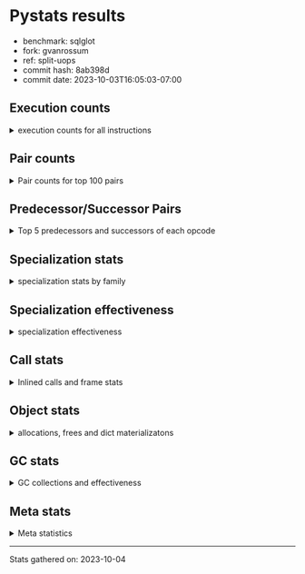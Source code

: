 
# Pystats results

- benchmark: sqlglot
- fork: gvanrossum
- ref: split-uops
- commit hash: 8ab398d
- commit date: 2023-10-03T16:05:03-07:00

## Execution counts

<details>
<summary> execution counts for all instructions </summary>

|Name | Count | Self | Cumulative | Miss ratio | 
|---|---:|---:|---:|---:|
| LOAD_FAST | 678,320,100 | 21.2% | 21.2% |  |
| LOAD_ATTR_SLOT | 249,093,640 | 7.8% | 29.0% | 4.8% |
| POP_JUMP_IF_FALSE | 168,349,560 | 5.3% | 34.2% |  |
| RESUME_CHECK | 139,582,500 | 4.4% | 38.6% | 0.0% |
| LOAD_GLOBAL_BUILTIN | 132,186,460 | 4.1% | 42.7% | 0.0% |
| STORE_FAST | 102,131,100 | 3.2% | 45.9% |  |
| TO_BOOL_BOOL | 95,961,740 | 3.0% | 48.9% | 0.5% |
| LOAD_ATTR_METHOD_NO_DICT | 91,886,820 | 2.9% | 51.8% | 0.0% |
| STORE_ATTR_SLOT | 77,139,380 | 2.4% | 54.2% | 8.9% |
| LOAD_GLOBAL_MODULE | 77,129,980 | 2.4% | 56.6% |  |
| RETURN_VALUE | 76,717,380 | 2.4% | 59.0% |  |
| CALL_PY_EXACT_ARGS | 70,666,940 | 2.2% | 61.2% | 2.2% |
| CALL_ISINSTANCE | 63,995,340 | 2.0% | 63.2% |  |
| POP_JUMP_IF_TRUE | 58,682,940 | 1.8% | 65.0% |  |
| LOAD_CONST | 58,010,940 | 1.8% | 66.8% |  |
| JUMP_BACKWARD | 53,331,180 | 1.7% | 68.5% |  |
| POP_TOP | 53,275,620 | 1.7% | 70.2% |  |
| LOAD_FAST_LOAD_FAST | 51,043,140 | 1.6% | 71.7% |  |
| RETURN_CONST | 42,723,780 | 1.3% | 73.1% |  |
| FOR_ITER | 42,170,040 | 1.3% | 74.4% |  |
| SWAP | 36,018,720 | 1.1% | 75.5% |  |
| COPY | 35,833,920 | 1.1% | 76.6% |  |
| TO_BOOL_ALWAYS_TRUE | 30,401,920 | 0.9% | 77.6% | 21.1% |
| INTERPRETER_EXIT | 27,297,140 | 0.9% | 78.4% |  |
| STORE_FAST_STORE_FAST | 27,165,900 | 0.8% | 79.3% |  |
| COMPARE_OP_INT | 26,060,160 | 0.8% | 80.1% |  |
| UNPACK_SEQUENCE_TWO_TUPLE | 25,729,980 | 0.8% | 80.9% |  |
| BUILD_TUPLE | 25,168,620 | 0.8% | 81.7% |  |
| BINARY_OP_ADD_INT | 25,026,000 | 0.8% | 82.5% |  |
| GET_ITER | 24,384,540 | 0.8% | 83.2% |  |
| CALL_METHOD_DESCRIPTOR_FAST | 22,859,320 | 0.7% | 84.0% | 0.0% |
| TO_BOOL_NONE | 22,264,900 | 0.7% | 84.7% | 16.7% |
| BINARY_SUBSCR_STR_INT | 21,565,560 | 0.7% | 85.3% |  |
| CALL_METHOD_DESCRIPTOR_NOARGS | 21,235,380 | 0.7% | 86.0% |  |
| LOAD_ATTR | 20,460,520 | 0.6% | 86.6% |  |
| LOAD_ATTR_NONDESCRIPTOR_NO_DICT | 20,220,600 | 0.6% | 87.3% |  |
| YIELD_VALUE | 20,141,460 | 0.6% | 87.9% |  |
| COMPARE_OP | 19,321,540 | 0.6% | 88.5% |  |
| TO_BOOL_STR | 18,168,420 | 0.6% | 89.1% | 5.0% |
| CALL_PY_WITH_DEFAULTS | 17,496,400 | 0.5% | 89.6% | 0.2% |
| FOR_ITER_LIST | 15,727,980 | 0.5% | 90.1% |  |
| CONTAINS_OP | 15,258,240 | 0.5% | 90.6% |  |
| LOAD_DEREF | 13,878,960 | 0.4% | 91.0% |  |
| BINARY_OP_SUBTRACT_INT | 13,419,900 | 0.4% | 91.4% |  |
| LOAD_ATTR_MODULE | 12,594,940 | 0.4% | 91.8% |  |
| LOAD_FAST_AND_CLEAR | 12,491,040 | 0.4% | 92.2% |  |
| LOAD_ATTR_METHOD_WITH_VALUES | 12,368,560 | 0.4% | 92.6% | 30.5% |
| CALL_BUILTIN_O | 12,258,240 | 0.4% | 93.0% |  |
| SEND_GEN | 11,203,380 | 0.3% | 93.3% |  |
| EXTENDED_ARG | 10,648,500 | 0.3% | 93.7% |  |
| JUMP_FORWARD | 10,569,780 | 0.3% | 94.0% |  |
| PUSH_NULL | 10,438,920 | 0.3% | 94.3% |  |
| BUILD_LIST | 10,128,180 | 0.3% | 94.6% |  |
| LOAD_ATTR_NONDESCRIPTOR_WITH_VALUES | 9,418,680 | 0.3% | 94.9% | 40.6% |
| JUMP_BACKWARD_NO_INTERRUPT | 8,128,020 | 0.3% | 95.2% |  |
| LOAD_ATTR_PROPERTY | 7,951,120 | 0.2% | 95.4% | 0.7% |
| RETURN_GENERATOR | 7,648,920 | 0.2% | 95.7% |  |
| POP_JUMP_IF_NOT_NONE | 7,572,180 | 0.2% | 95.9% |  |
| TO_BOOL_INT | 6,850,080 | 0.2% | 96.1% |  |
| MAP_ADD | 6,402,780 | 0.2% | 96.3% |  |
| CALL | 6,080,360 | 0.2% | 96.5% |  |
| LOAD_ATTR_INSTANCE_VALUE | 5,841,600 | 0.2% | 96.7% | 0.6% |
| UNPACK_SEQUENCE_TUPLE | 5,688,180 | 0.2% | 96.9% |  |
| FOR_ITER_GEN | 5,409,180 | 0.2% | 97.0% |  |
| BUILD_MAP | 5,243,880 | 0.2% | 97.2% |  |
| TO_BOOL | 4,996,240 | 0.2% | 97.4% |  |
| CALL_TYPE_1 | 4,830,480 | 0.2% | 97.5% |  |
| NOP | 4,749,960 | 0.1% | 97.7% |  |
| COPY_FREE_VARS | 4,651,560 | 0.1% | 97.8% |  |
| MAKE_FUNCTION | 4,502,280 | 0.1% | 97.9% |  |
| BINARY_SUBSCR_LIST_INT | 4,470,820 | 0.1% | 98.1% | 0.6% |
| FORMAT_SIMPLE | 4,025,520 | 0.1% | 98.2% |  |
| CALL_LIST_APPEND | 3,740,880 | 0.1% | 98.3% |  |
| UNARY_NOT | 3,437,940 | 0.1% | 98.4% |  |
| CALL_TUPLE_1 | 3,079,260 | 0.1% | 98.5% |  |
| GET_YIELD_FROM_ITER | 3,075,360 | 0.1% | 98.6% |  |
| END_SEND | 3,075,360 | 0.1% | 98.7% |  |
| IS_OP | 3,048,240 | 0.1% | 98.8% |  |
| MAKE_CELL | 3,004,440 | 0.1% | 98.9% |  |
| CALL_BUILTIN_FAST | 2,990,360 | 0.1% | 99.0% | 0.2% |
| COMPARE_OP_STR | 2,977,020 | 0.1% | 99.1% |  |
| BINARY_SLICE | 2,794,920 | 0.1% | 99.2% |  |
| BUILD_STRING | 2,386,920 | 0.1% | 99.3% |  |
| CALL_KW | 2,210,040 | 0.1% | 99.3% |  |
| BINARY_SUBSCR_DICT | 1,986,360 | 0.1% | 99.4% |  |
| CALL_BOUND_METHOD_EXACT_ARGS | 1,919,700 | 0.1% | 99.4% | 69.1% |
| FOR_ITER_TUPLE | 1,908,060 | 0.1% | 99.5% |  |
| STORE_SUBSCR_DICT | 1,562,400 | 0.0% | 99.6% |  |
| CALL_METHOD_DESCRIPTOR_O | 1,560,540 | 0.0% | 99.6% |  |
| POP_JUMP_IF_NONE | 1,447,680 | 0.0% | 99.6% |  |
| CALL_LEN | 1,396,920 | 0.0% | 99.7% |  |
| BINARY_OP_INPLACE_ADD_UNICODE | 1,202,700 | 0.0% | 99.7% |  |
| SET_FUNCTION_ATTRIBUTE | 1,174,260 | 0.0% | 99.8% |  |
| BINARY_SUBSCR | 1,081,300 | 0.0% | 99.8% |  |
| STORE_FAST_LOAD_FAST | 1,045,200 | 0.0% | 99.8% |  |
| CALL_FUNCTION_EX | 985,080 | 0.0% | 99.9% |  |
| DICT_MERGE | 964,140 | 0.0% | 99.9% |  |
| END_FOR | 628,500 | 0.0% | 99.9% |  |
| CALL_BUILTIN_CLASS | 552,000 | 0.0% | 99.9% |  |
| LIST_APPEND | 380,880 | 0.0% | 99.9% |  |
| UNPACK_EX | 218,520 | 0.0% | 99.9% |  |
| STORE_DEREF | 178,200 | 0.0% | 100.0% |  |
| BINARY_SUBSCR_TUPLE_INT | 162,360 | 0.0% | 100.0% |  |
| STORE_ATTR_INSTANCE_VALUE | 124,920 | 0.0% | 100.0% |  |
| PUSH_EXC_INFO | 111,300 | 0.0% | 100.0% |  |
| POP_EXCEPT | 111,300 | 0.0% | 100.0% |  |
| CHECK_EXC_MATCH | 111,300 | 0.0% | 100.0% |  |
| TO_BOOL_LIST | 102,640 | 0.0% | 100.0% | 20.6% |
| CALL_METHOD_DESCRIPTOR_FAST_WITH_KEYWORDS | 101,280 | 0.0% | 100.0% |  |
| UNPACK_SEQUENCE | 96,080 | 0.0% | 100.0% |  |
| LIST_EXTEND | 94,320 | 0.0% | 100.0% |  |
| CALL_INTRINSIC_1 | 86,640 | 0.0% | 100.0% |  |
| BUILD_CONST_KEY_MAP | 56,220 | 0.0% | 100.0% |  |
| CALL_STR_1 | 56,040 | 0.0% | 100.0% |  |
| LOAD_FAST_CHECK | 46,800 | 0.0% | 100.0% |  |
| BUILD_SET | 42,360 | 0.0% | 100.0% |  |
| BINARY_OP | 31,980 | 0.0% | 100.0% |  |
| CALL_BUILTIN_FAST_WITH_KEYWORDS | 24,180 | 0.0% | 100.0% |  |
| BINARY_SUBSCR_GETITEM | 15,600 | 0.0% | 100.0% |  |
| SET_ADD | 13,440 | 0.0% | 100.0% |  |
| DICT_UPDATE | 13,140 | 0.0% | 100.0% |  |
| FOR_ITER_RANGE | 8,100 | 0.0% | 100.0% |  |
| BINARY_OP_SUBTRACT_FLOAT | 7,860 | 0.0% | 100.0% |  |
| BINARY_OP_ADD_FLOAT | 7,800 | 0.0% | 100.0% | 2.3% |
| IMPORT_NAME | 5,280 | 0.0% | 100.0% |  |
| LOAD_GLOBAL | 580 | 0.0% | 100.0% |  |
| STORE_ATTR | 280 | 0.0% | 100.0% |  |
| SET_UPDATE | 120 | 0.0% | 100.0% |  |
| EXIT_INIT_CHECK | 120 | 0.0% | 100.0% |  |
| CALL_ALLOC_AND_ENTER_INIT | 120 | 0.0% | 100.0% |  |


</details>

## Pair counts

<details>
<summary> Pair counts for top 100 pairs </summary>

|Pair | Count | Self | Cumulative | 
|---|---:|---:|---:|
| LOAD_FAST LOAD_ATTR_SLOT | 203,788,340 | 6.4% | 6.4% |
| POP_JUMP_IF_FALSE LOAD_FAST | 104,955,300 | 3.3% | 9.6% |
| LOAD_ATTR_SLOT LOAD_FAST | 97,006,440 | 3.0% | 12.7% |
| LOAD_GLOBAL_BUILTIN LOAD_FAST | 80,790,720 | 2.5% | 15.2% |
| RESUME_CHECK LOAD_FAST | 78,671,400 | 2.5% | 17.7% |
| TO_BOOL_BOOL POP_JUMP_IF_FALSE | 69,175,180 | 2.2% | 19.8% |
| CALL_PY_EXACT_ARGS RESUME_CHECK | 61,789,480 | 1.9% | 21.7% |
| CALL_ISINSTANCE TO_BOOL_BOOL | 60,054,720 | 1.9% | 23.6% |
| STORE_ATTR_SLOT LOAD_FAST | 53,403,180 | 1.7% | 25.3% |
| LOAD_FAST STORE_ATTR_SLOT | 46,132,700 | 1.4% | 26.7% |
| LOAD_FAST LOAD_ATTR_METHOD_NO_DICT | 45,400,580 | 1.4% | 28.1% |
| STORE_FAST LOAD_FAST | 42,481,140 | 1.3% | 29.5% |
| LOAD_FAST LOAD_GLOBAL_BUILTIN | 41,202,420 | 1.3% | 30.8% |
| POP_JUMP_IF_TRUE LOAD_FAST | 32,565,540 | 1.0% | 31.8% |
| LOAD_FAST CALL_PY_EXACT_ARGS | 31,623,260 | 1.0% | 32.8% |
| LOAD_ATTR_METHOD_NO_DICT LOAD_FAST | 31,235,220 | 1.0% | 33.7% |
| LOAD_FAST LOAD_GLOBAL_MODULE | 29,888,440 | 0.9% | 34.7% |
| LOAD_FAST COPY | 29,210,040 | 0.9% | 35.6% |
| RESUME_CHECK LOAD_GLOBAL_BUILTIN | 27,013,020 | 0.8% | 36.4% |
| JUMP_BACKWARD FOR_ITER | 26,259,900 | 0.8% | 37.2% |
| UNPACK_SEQUENCE_TWO_TUPLE STORE_FAST_STORE_FAST | 25,639,440 | 0.8% | 38.0% |
| LOAD_GLOBAL_MODULE LOAD_FAST | 24,737,340 | 0.8% | 38.8% |
| LOAD_GLOBAL_BUILTIN CALL_ISINSTANCE | 24,087,780 | 0.8% | 39.6% |
| LOAD_ATTR_SLOT LOAD_ATTR_METHOD_NO_DICT | 23,395,860 | 0.7% | 40.3% |
| CACHE RESUME_CHECK | 23,315,240 | 0.7% | 41.0% |
| FOR_ITER UNPACK_SEQUENCE_TWO_TUPLE | 23,153,580 | 0.7% | 41.8% |
| LOAD_FAST BINARY_OP_ADD_INT | 22,664,100 | 0.7% | 42.5% |
| SWAP STORE_ATTR_SLOT | 22,131,480 | 0.7% | 43.2% |
| COPY LOAD_ATTR_SLOT | 22,131,480 | 0.7% | 43.8% |
| BINARY_OP_ADD_INT SWAP | 22,131,480 | 0.7% | 44.5% |
| LOAD_ATTR_SLOT COMPARE_OP_INT | 21,575,580 | 0.7% | 45.2% |
| TO_BOOL_BOOL POP_JUMP_IF_TRUE | 21,341,860 | 0.7% | 45.9% |
| LOAD_ATTR_METHOD_NO_DICT CALL_METHOD_DESCRIPTOR_NOARGS | 21,230,940 | 0.7% | 46.5% |
| BINARY_SUBSCR_STR_INT LOAD_FAST | 20,721,660 | 0.6% | 47.2% |
| TO_BOOL_ALWAYS_TRUE POP_JUMP_IF_TRUE | 20,016,140 | 0.6% | 47.8% |
| LOAD_FAST RETURN_VALUE | 19,291,020 | 0.6% | 48.4% |
| STORE_FAST LOAD_GLOBAL_BUILTIN | 19,134,740 | 0.6% | 49.0% |
| LOAD_GLOBAL_MODULE LOAD_ATTR | 18,716,960 | 0.6% | 49.6% |
| COMPARE_OP POP_JUMP_IF_FALSE | 17,481,420 | 0.5% | 50.1% |
| RETURN_CONST POP_TOP | 17,179,980 | 0.5% | 50.7% |
| LOAD_ATTR_SLOT LOAD_CONST | 17,173,500 | 0.5% | 51.2% |
| RETURN_VALUE STORE_FAST | 16,935,100 | 0.5% | 51.7% |
| CALL_PY_WITH_DEFAULTS RESUME_CHECK | 16,886,360 | 0.5% | 52.3% |
| POP_JUMP_IF_FALSE RETURN_CONST | 16,576,620 | 0.5% | 52.8% |
| TO_BOOL_NONE POP_JUMP_IF_FALSE | 16,505,060 | 0.5% | 53.3% |
| COMPARE_OP_INT POP_JUMP_IF_FALSE | 15,679,200 | 0.5% | 53.8% |
| CALL_METHOD_DESCRIPTOR_FAST STORE_FAST | 15,383,700 | 0.5% | 54.3% |
| POP_TOP LOAD_FAST | 15,204,660 | 0.5% | 54.7% |
| STORE_FAST_STORE_FAST LOAD_FAST | 14,826,840 | 0.5% | 55.2% |
| LOAD_GLOBAL_MODULE CALL_ISINSTANCE | 14,373,660 | 0.4% | 55.7% |
| LOAD_FAST LOAD_ATTR_NONDESCRIPTOR_NO_DICT | 14,354,300 | 0.4% | 56.1% |
| STORE_ATTR_SLOT RETURN_CONST | 13,920,120 | 0.4% | 56.5% |
| LOAD_ATTR_SLOT LOAD_ATTR_SLOT | 13,828,300 | 0.4% | 57.0% |
| LOAD_FAST_LOAD_FAST LOAD_FAST | 13,817,400 | 0.4% | 57.4% |
| RETURN_VALUE INTERPRETER_EXIT | 13,635,320 | 0.4% | 57.8% |
| LOAD_ATTR_SLOT TO_BOOL_ALWAYS_TRUE | 13,422,560 | 0.4% | 58.3% |
| CONTAINS_OP POP_JUMP_IF_FALSE | 12,691,380 | 0.4% | 58.6% |
| LOAD_GLOBAL_MODULE LOAD_ATTR_MODULE | 12,589,520 | 0.4% | 59.0% |
| LOAD_FAST BUILD_TUPLE | 12,584,640 | 0.4% | 59.4% |
| CALL_METHOD_DESCRIPTOR_NOARGS GET_ITER | 12,582,360 | 0.4% | 59.8% |
| JUMP_BACKWARD LOAD_FAST | 12,502,560 | 0.4% | 60.2% |
| LOAD_CONST BINARY_OP_SUBTRACT_INT | 12,312,720 | 0.4% | 60.6% |
| RESUME_CHECK POP_TOP | 12,013,440 | 0.4% | 61.0% |
| LOAD_GLOBAL_BUILTIN LOAD_GLOBAL_BUILTIN | 11,846,680 | 0.4% | 61.3% |
| LOAD_ATTR_METHOD_NO_DICT CALL_PY_WITH_DEFAULTS | 11,845,420 | 0.4% | 61.7% |
| LOAD_FAST LOAD_ATTR_METHOD_WITH_VALUES | 11,522,100 | 0.4% | 62.1% |
| POP_TOP JUMP_BACKWARD | 11,453,880 | 0.4% | 62.4% |
| LOAD_FAST TO_BOOL_STR | 10,928,600 | 0.3% | 62.8% |
| LOAD_FAST TO_BOOL_BOOL | 10,915,260 | 0.3% | 63.1% |
| RETURN_CONST TO_BOOL_NONE | 10,700,040 | 0.3% | 63.4% |
| LOAD_ATTR_METHOD_NO_DICT LOAD_GLOBAL_MODULE | 10,565,820 | 0.3% | 63.8% |
| POP_JUMP_IF_FALSE LOAD_GLOBAL_MODULE | 10,375,180 | 0.3% | 64.1% |
| STORE_FAST LOAD_FAST_LOAD_FAST | 10,372,080 | 0.3% | 64.4% |
| COMPARE_OP_INT LOAD_FAST | 10,365,480 | 0.3% | 64.8% |
| BINARY_OP_SUBTRACT_INT BINARY_SUBSCR_STR_INT | 10,365,480 | 0.3% | 65.1% |
| RETURN_VALUE RETURN_VALUE | 10,357,560 | 0.3% | 65.4% |
| LOAD_ATTR_SLOT BINARY_SUBSCR_STR_INT | 10,356,180 | 0.3% | 65.7% |
| CALL_BUILTIN_O RETURN_VALUE | 10,327,740 | 0.3% | 66.0% |
| TO_BOOL_ALWAYS_TRUE POP_JUMP_IF_FALSE | 10,244,040 | 0.3% | 66.4% |
| LOAD_FAST TO_BOOL_NONE | 9,624,180 | 0.3% | 66.7% |
| LOAD_FAST GET_ITER | 9,558,000 | 0.3% | 67.0% |
| LOAD_FAST TO_BOOL_ALWAYS_TRUE | 9,423,020 | 0.3% | 67.3% |
| LOAD_ATTR_MODULE CALL_ISINSTANCE | 9,206,700 | 0.3% | 67.5% |
| TO_BOOL_STR POP_JUMP_IF_TRUE | 9,192,720 | 0.3% | 67.8% |
| TO_BOOL_STR POP_JUMP_IF_FALSE | 8,958,480 | 0.3% | 68.1% |
| POP_JUMP_IF_FALSE LOAD_GLOBAL_BUILTIN | 8,930,460 | 0.3% | 68.4% |
| LOAD_FAST_LOAD_FAST STORE_ATTR_SLOT | 8,720,340 | 0.3% | 68.7% |
| LOAD_ATTR_SLOT TO_BOOL_BOOL | 8,707,200 | 0.3% | 68.9% |
| LOAD_FAST COMPARE_OP | 8,675,040 | 0.3% | 69.2% |
| LOAD_FAST LOAD_CONST | 8,633,160 | 0.3% | 69.5% |
| GET_ITER FOR_ITER | 8,472,440 | 0.3% | 69.7% |
| LOAD_ATTR COMPARE_OP | 8,444,700 | 0.3% | 70.0% |
| BUILD_TUPLE YIELD_VALUE | 8,394,240 | 0.3% | 70.3% |
| LOAD_ATTR_NONDESCRIPTOR_NO_DICT LOAD_ATTR_METHOD_NO_DICT | 8,386,500 | 0.3% | 70.5% |
| LOAD_ATTR_SLOT CALL_METHOD_DESCRIPTOR_FAST | 8,303,280 | 0.3% | 70.8% |
| STORE_FAST STORE_FAST | 8,284,260 | 0.3% | 71.0% |
| LOAD_ATTR CALL_PY_EXACT_ARGS | 8,245,440 | 0.3% | 71.3% |
| LOAD_FAST_AND_CLEAR LOAD_FAST_AND_CLEAR | 8,186,520 | 0.3% | 71.6% |
| YIELD_VALUE YIELD_VALUE | 8,128,020 | 0.3% | 71.8% |
| SEND_GEN RESUME_CHECK | 8,128,020 | 0.3% | 72.1% |


</details>

## Predecessor/Successor Pairs

<details>
<summary> Top 5 predecessors and successors of each opcode </summary>

### BINARY_SLICE

<details>
<summary> Successors and predecessors for BINARY_SLICE </summary>

|Predecessors | Count | Percentage | 
|---|---:|---:|
| LOAD_ATTR_SLOT | 2,729,460 | 97.7% |
| LOAD_CONST | 65,460 | 2.3% |

|Successors | Count | Percentage | 
|---|---:|---:|
| RETURN_VALUE | 2,729,460 | 97.7% |
| CALL_BUILTIN_CLASS | 39,540 | 1.4% |
| GET_ITER | 15,180 | 0.5% |
| TO_BOOL_LIST | 10,740 | 0.4% |


</details>

### CACHE

<details>
<summary> Successors and predecessors for CACHE </summary>

|Predecessors | Count | Percentage | 
|---|---:|---:|

|Successors | Count | Percentage | 
|---|---:|---:|
| RESUME_CHECK | 23,315,240 | 85.4% |
| POP_TOP | 3,945,060 | 14.5% |
| MAKE_CELL | 36,840 | 0.1% |


</details>

### BINARY_OP_INPLACE_ADD_UNICODE

<details>
<summary> Successors and predecessors for BINARY_OP_INPLACE_ADD_UNICODE </summary>

|Predecessors | Count | Percentage | 
|---|---:|---:|
| LOAD_FAST_LOAD_FAST | 843,900 | 70.2% |
| LOAD_ATTR_SLOT | 358,800 | 29.8% |

|Successors | Count | Percentage | 
|---|---:|---:|
| LOAD_FAST | 1,202,700 | 100.0% |


</details>

### BINARY_SUBSCR

<details>
<summary> Successors and predecessors for BINARY_SUBSCR </summary>

|Predecessors | Count | Percentage | 
|---|---:|---:|
| LOAD_CONST | 1,071,440 | 99.1% |
| LOAD_FAST_LOAD_FAST | 9,480 | 0.9% |
| BINARY_SUBSCR | 380 | 0.0% |

|Successors | Count | Percentage | 
|---|---:|---:|
| LOAD_ATTR_METHOD_NO_DICT | 1,080,900 | 100.0% |
| BINARY_SUBSCR | 380 | 0.0% |
| BINARY_SUBSCR_LIST_INT | 20 | 0.0% |


</details>

### CHECK_EXC_MATCH

<details>
<summary> Successors and predecessors for CHECK_EXC_MATCH </summary>

|Predecessors | Count | Percentage | 
|---|---:|---:|
| LOAD_GLOBAL_BUILTIN | 111,300 | 100.0% |

|Successors | Count | Percentage | 
|---|---:|---:|
| POP_JUMP_IF_FALSE | 111,300 | 100.0% |


</details>

### END_FOR

<details>
<summary> Successors and predecessors for END_FOR </summary>

|Predecessors | Count | Percentage | 
|---|---:|---:|
| RETURN_CONST | 628,500 | 100.0% |

|Successors | Count | Percentage | 
|---|---:|---:|
| RETURN_CONST | 606,900 | 96.6% |
| LOAD_FAST | 11,520 | 1.8% |
| LOAD_CONST | 5,280 | 0.8% |
| JUMP_BACKWARD | 4,680 | 0.7% |
| LOAD_GLOBAL_MODULE | 120 | 0.0% |


</details>

### END_SEND

<details>
<summary> Successors and predecessors for END_SEND </summary>

|Predecessors | Count | Percentage | 
|---|---:|---:|
| RETURN_CONST | 3,075,360 | 100.0% |

|Successors | Count | Percentage | 
|---|---:|---:|
| POP_TOP | 3,075,360 | 100.0% |


</details>

### FORMAT_SIMPLE

<details>
<summary> Successors and predecessors for FORMAT_SIMPLE </summary>

|Predecessors | Count | Percentage | 
|---|---:|---:|
| LOAD_ATTR_NONDESCRIPTOR_WITH_VALUES | 1,423,980 | 35.4% |
| LOAD_FAST | 1,030,020 | 25.6% |
| LOAD_ATTR_SLOT | 831,600 | 20.7% |
| RETURN_VALUE | 732,120 | 18.2% |
| JUMP_FORWARD | 7,680 | 0.2% |

|Successors | Count | Percentage | 
|---|---:|---:|
| LOAD_CONST | 1,997,700 | 49.6% |
| LOAD_FAST | 1,093,680 | 27.2% |
| BUILD_STRING | 934,140 | 23.2% |


</details>

### GET_ITER

<details>
<summary> Successors and predecessors for GET_ITER </summary>

|Predecessors | Count | Percentage | 
|---|---:|---:|
| CALL_METHOD_DESCRIPTOR_NOARGS | 12,582,360 | 51.6% |
| LOAD_FAST | 9,558,000 | 39.2% |
| LOAD_ATTR_SLOT | 883,680 | 3.6% |
| RETURN_GENERATOR | 628,500 | 2.6% |
| BUILD_TUPLE | 387,960 | 1.6% |

|Successors | Count | Percentage | 
|---|---:|---:|
| FOR_ITER | 8,472,440 | 34.7% |
| FOR_ITER_LIST | 7,591,360 | 31.1% |
| LOAD_FAST_AND_CLEAR | 4,304,520 | 17.7% |
| CALL_PY_EXACT_ARGS | 3,358,560 | 13.8% |
| FOR_ITER_GEN | 617,460 | 2.5% |


</details>

### GET_YIELD_FROM_ITER

<details>
<summary> Successors and predecessors for GET_YIELD_FROM_ITER </summary>

|Predecessors | Count | Percentage | 
|---|---:|---:|
| RETURN_GENERATOR | 3,075,360 | 100.0% |

|Successors | Count | Percentage | 
|---|---:|---:|
| LOAD_CONST | 3,075,360 | 100.0% |


</details>

### INTERPRETER_EXIT

<details>
<summary> Successors and predecessors for INTERPRETER_EXIT </summary>

|Predecessors | Count | Percentage | 
|---|---:|---:|
| RETURN_VALUE | 13,635,320 | 50.0% |
| YIELD_VALUE | 7,232,760 | 26.5% |
| RETURN_CONST | 6,429,060 | 23.6% |

|Successors | Count | Percentage | 
|---|---:|---:|


</details>

### MAKE_FUNCTION

<details>
<summary> Successors and predecessors for MAKE_FUNCTION </summary>

|Predecessors | Count | Percentage | 
|---|---:|---:|
| LOAD_CONST | 4,502,280 | 100.0% |

|Successors | Count | Percentage | 
|---|---:|---:|
| LOAD_GLOBAL_MODULE | 2,493,480 | 55.4% |
| SET_FUNCTION_ATTRIBUTE | 1,172,460 | 26.0% |
| LOAD_FAST | 836,220 | 18.6% |
| STORE_FAST | 120 | 0.0% |


</details>

### NOP

<details>
<summary> Successors and predecessors for NOP </summary>

|Predecessors | Count | Percentage | 
|---|---:|---:|
| RESUME_CHECK | 4,021,020 | 84.7% |
| POP_JUMP_IF_FALSE | 398,340 | 8.4% |
| STORE_FAST | 329,640 | 6.9% |
| POP_JUMP_IF_TRUE | 720 | 0.0% |
| POP_TOP | 240 | 0.0% |

|Successors | Count | Percentage | 
|---|---:|---:|
| LOAD_FAST_LOAD_FAST | 3,287,700 | 69.2% |
| LOAD_FAST | 1,431,480 | 30.1% |
| LOAD_GLOBAL_MODULE | 28,200 | 0.6% |
| LOAD_GLOBAL_BUILTIN | 1,980 | 0.0% |
| LOAD_CONST | 360 | 0.0% |


</details>

### POP_EXCEPT

<details>
<summary> Successors and predecessors for POP_EXCEPT </summary>

|Predecessors | Count | Percentage | 
|---|---:|---:|
| STORE_SUBSCR_DICT | 55,680 | 50.0% |
| POP_TOP | 55,620 | 50.0% |

|Successors | Count | Percentage | 
|---|---:|---:|
| RETURN_CONST | 83,700 | 75.2% |
| JUMP_FORWARD | 27,600 | 24.8% |


</details>

### POP_TOP

<details>
<summary> Successors and predecessors for POP_TOP </summary>

|Predecessors | Count | Percentage | 
|---|---:|---:|
| RETURN_CONST | 17,179,980 | 32.2% |
| RESUME_CHECK | 12,013,440 | 22.5% |
| POP_JUMP_IF_FALSE | 5,079,540 | 9.5% |
| STORE_FAST | 4,480,260 | 8.4% |
| CACHE | 3,945,060 | 7.4% |

|Successors | Count | Percentage | 
|---|---:|---:|
| LOAD_FAST | 15,204,660 | 28.5% |
| JUMP_BACKWARD | 11,453,880 | 21.5% |
| RESUME_CHECK | 7,648,920 | 14.4% |
| STORE_FAST | 4,476,240 | 8.4% |
| LOAD_GLOBAL_BUILTIN | 3,539,400 | 6.6% |


</details>

### PUSH_EXC_INFO

<details>
<summary> Successors and predecessors for PUSH_EXC_INFO </summary>

|Predecessors | Count | Percentage | 
|---|---:|---:|
| BINARY_SUBSCR_DICT | 83,280 | 74.8% |
| BINARY_SUBSCR_LIST_INT | 27,900 | 25.1% |
| LOAD_ATTR_METHOD_NO_DICT | 120 | 0.1% |

|Successors | Count | Percentage | 
|---|---:|---:|
| LOAD_GLOBAL_BUILTIN | 111,300 | 100.0% |


</details>

### PUSH_NULL

<details>
<summary> Successors and predecessors for PUSH_NULL </summary>

|Predecessors | Count | Percentage | 
|---|---:|---:|
| LOAD_FAST | 7,000,680 | 67.1% |
| CALL_BUILTIN_FAST | 1,423,980 | 13.6% |
| LOAD_ATTR_MODULE | 1,103,380 | 10.6% |
| LOAD_DEREF | 429,120 | 4.1% |
| LOAD_FAST_LOAD_FAST | 253,500 | 2.4% |

|Successors | Count | Percentage | 
|---|---:|---:|
| LOAD_FAST_LOAD_FAST | 4,075,500 | 39.0% |
| LOAD_FAST | 3,637,440 | 34.8% |
| CALL_BOUND_METHOD_EXACT_ARGS | 940,360 | 9.0% |
| LOAD_CONST | 818,460 | 7.8% |
| CALL_PY_EXACT_ARGS | 784,080 | 7.5% |


</details>

### RETURN_GENERATOR

<details>
<summary> Successors and predecessors for RETURN_GENERATOR </summary>

|Predecessors | Count | Percentage | 
|---|---:|---:|
| CALL_PY_EXACT_ARGS | 6,369,780 | 83.3% |
| CALL_KW | 604,740 | 7.9% |
| MAKE_CELL | 569,460 | 7.4% |
| CALL_PY_WITH_DEFAULTS | 40,800 | 0.5% |
| CALL | 35,280 | 0.5% |

|Successors | Count | Percentage | 
|---|---:|---:|
| GET_YIELD_FROM_ITER | 3,075,360 | 40.2% |
| CALL_TUPLE_1 | 2,966,280 | 38.8% |
| GET_ITER | 628,500 | 8.2% |
| CALL_BUILTIN_CLASS | 446,160 | 5.8% |
| CALL_METHOD_DESCRIPTOR_O | 422,520 | 5.5% |


</details>

### RETURN_VALUE

<details>
<summary> Successors and predecessors for RETURN_VALUE </summary>

|Predecessors | Count | Percentage | 
|---|---:|---:|
| LOAD_FAST | 19,291,020 | 25.1% |
| RETURN_VALUE | 10,357,560 | 13.5% |
| CALL_BUILTIN_O | 10,327,740 | 13.5% |
| BUILD_LIST | 6,094,020 | 7.9% |
| CALL_METHOD_DESCRIPTOR_FAST | 4,175,040 | 5.4% |

|Successors | Count | Percentage | 
|---|---:|---:|
| STORE_FAST | 16,935,100 | 22.1% |
| INTERPRETER_EXIT | 13,635,320 | 17.8% |
| RETURN_VALUE | 10,357,560 | 13.5% |
| MAP_ADD | 6,194,160 | 8.1% |
| LOAD_ATTR_METHOD_NO_DICT | 5,601,240 | 7.3% |


</details>

### TO_BOOL

<details>
<summary> Successors and predecessors for TO_BOOL </summary>

|Predecessors | Count | Percentage | 
|---|---:|---:|
| LOAD_FAST | 4,984,360 | 99.8% |
| COPY | 9,760 | 0.2% |
| TO_BOOL | 1,940 | 0.0% |
| RETURN_CONST | 80 | 0.0% |
| TO_BOOL_NONE | 60 | 0.0% |

|Successors | Count | Percentage | 
|---|---:|---:|
| POP_JUMP_IF_FALSE | 4,984,020 | 99.8% |
| POP_JUMP_IF_TRUE | 9,940 | 0.2% |
| TO_BOOL | 1,940 | 0.0% |
| TO_BOOL_NONE | 260 | 0.0% |
| TO_BOOL_STR | 20 | 0.0% |


</details>

### UNARY_NOT

<details>
<summary> Successors and predecessors for UNARY_NOT </summary>

|Predecessors | Count | Percentage | 
|---|---:|---:|
| TO_BOOL_BOOL | 3,410,340 | 99.2% |
| TO_BOOL_ALWAYS_TRUE | 20,920 | 0.6% |
| TO_BOOL_NONE | 6,680 | 0.2% |

|Successors | Count | Percentage | 
|---|---:|---:|
| RETURN_VALUE | 3,363,540 | 97.8% |
| COPY | 46,800 | 1.4% |
| STORE_FAST | 27,600 | 0.8% |


</details>

### BINARY_OP

<details>
<summary> Successors and predecessors for BINARY_OP </summary>

|Predecessors | Count | Percentage | 
|---|---:|---:|
| RETURN_VALUE | 25,440 | 79.5% |
| LOAD_FAST_LOAD_FAST | 3,360 | 10.5% |
| BUILD_LIST | 1,680 | 5.3% |
| CALL_BUILTIN_CLASS | 1,080 | 3.4% |
| BINARY_OP | 340 | 1.1% |

|Successors | Count | Percentage | 
|---|---:|---:|
| RETURN_VALUE | 25,200 | 78.8% |
| GET_ITER | 3,120 | 9.8% |
| LOAD_FAST_LOAD_FAST | 1,680 | 5.3% |
| STORE_FAST | 1,500 | 4.7% |
| BINARY_OP | 340 | 1.1% |


</details>

### BUILD_CONST_KEY_MAP

<details>
<summary> Successors and predecessors for BUILD_CONST_KEY_MAP </summary>

|Predecessors | Count | Percentage | 
|---|---:|---:|
| LOAD_CONST | 56,220 | 100.0% |

|Successors | Count | Percentage | 
|---|---:|---:|
| LOAD_FAST | 19,620 | 34.9% |
| DICT_MERGE | 16,320 | 29.0% |
| LOAD_DEREF | 15,600 | 27.7% |
| CALL_FUNCTION_EX | 4,080 | 7.3% |
| STORE_FAST | 600 | 1.1% |


</details>

### BUILD_LIST

<details>
<summary> Successors and predecessors for BUILD_LIST </summary>

|Predecessors | Count | Percentage | 
|---|---:|---:|
| LOAD_FAST | 8,043,540 | 79.4% |
| STORE_FAST | 1,172,760 | 11.6% |
| SWAP | 200,940 | 2.0% |
| RESUME_CHECK | 148,620 | 1.5% |
| POP_JUMP_IF_NOT_NONE | 144,360 | 1.4% |

|Successors | Count | Percentage | 
|---|---:|---:|
| RETURN_VALUE | 6,094,020 | 60.2% |
| STORE_FAST | 2,394,660 | 23.6% |
| COMPARE_OP | 882,960 | 8.7% |
| LOAD_FAST | 303,720 | 3.0% |
| SWAP | 200,940 | 2.0% |


</details>

### BUILD_MAP

<details>
<summary> Successors and predecessors for BUILD_MAP </summary>

|Predecessors | Count | Percentage | 
|---|---:|---:|
| SWAP | 4,098,900 | 78.2% |
| LOAD_CONST | 860,580 | 16.4% |
| RESUME_CHECK | 69,960 | 1.3% |
| POP_JUMP_IF_NOT_NONE | 55,680 | 1.1% |
| LOAD_FAST | 37,560 | 0.7% |

|Successors | Count | Percentage | 
|---|---:|---:|
| SWAP | 4,098,900 | 78.2% |
| LOAD_FAST | 823,020 | 15.7% |
| STORE_FAST | 141,600 | 2.7% |
| LOAD_DEREF | 74,160 | 1.4% |
| LOAD_GLOBAL_MODULE | 50,160 | 1.0% |


</details>

### BUILD_STRING

<details>
<summary> Successors and predecessors for BUILD_STRING </summary>

|Predecessors | Count | Percentage | 
|---|---:|---:|
| LOAD_CONST | 1,452,780 | 60.9% |
| FORMAT_SIMPLE | 934,140 | 39.1% |

|Successors | Count | Percentage | 
|---|---:|---:|
| STORE_FAST | 1,424,100 | 59.7% |
| RETURN_VALUE | 920,580 | 38.6% |
| JUMP_FORWARD | 30,720 | 1.3% |
| LOAD_FAST | 7,680 | 0.3% |
| LOAD_FAST_LOAD_FAST | 3,840 | 0.2% |


</details>

### BUILD_TUPLE

<details>
<summary> Successors and predecessors for BUILD_TUPLE </summary>

|Predecessors | Count | Percentage | 
|---|---:|---:|
| LOAD_FAST | 12,584,640 | 50.0% |
| LOAD_GLOBAL_BUILTIN | 5,894,340 | 23.4% |
| CALL_TUPLE_1 | 2,493,480 | 9.9% |
| CALL_METHOD_DESCRIPTOR_NOARGS | 2,303,520 | 9.2% |
| LOAD_ATTR_MODULE | 540,360 | 2.1% |

|Successors | Count | Percentage | 
|---|---:|---:|
| YIELD_VALUE | 8,394,240 | 33.4% |
| CALL_ISINSTANCE | 6,562,500 | 26.1% |
| CALL_BUILTIN_O | 5,045,160 | 20.0% |
| LOAD_CONST | 1,199,100 | 4.8% |
| CALL_METHOD_DESCRIPTOR_O | 1,120,980 | 4.5% |


</details>

### CALL

<details>
<summary> Successors and predecessors for CALL </summary>

|Predecessors | Count | Percentage | 
|---|---:|---:|
| LOAD_FAST | 3,636,340 | 59.8% |
| LOAD_CONST | 1,179,840 | 19.4% |
| LOAD_ATTR_SLOT | 1,079,240 | 17.7% |
| RETURN_GENERATOR | 46,920 | 0.8% |
| BUILD_LIST | 40,800 | 0.7% |

|Successors | Count | Percentage | 
|---|---:|---:|
| COPY_FREE_VARS | 3,586,980 | 59.0% |
| LOAD_FAST | 1,087,080 | 17.9% |
| CALL_LIST_APPEND | 1,079,240 | 17.7% |
| STORE_FAST | 106,920 | 1.8% |
| GET_ITER | 53,640 | 0.9% |


</details>

### CALL_FUNCTION_EX

<details>
<summary> Successors and predecessors for CALL_FUNCTION_EX </summary>

|Predecessors | Count | Percentage | 
|---|---:|---:|
| DICT_MERGE | 964,140 | 97.9% |
| BUILD_MAP | 11,520 | 1.2% |
| BUILD_CONST_KEY_MAP | 4,080 | 0.4% |
| RETURN_GENERATOR | 4,020 | 0.4% |
| CALL_INTRINSIC_1 | 960 | 0.1% |

|Successors | Count | Percentage | 
|---|---:|---:|
| STORE_FAST | 747,720 | 75.9% |
| RETURN_VALUE | 121,500 | 12.3% |
| RESUME_CHECK | 96,000 | 9.7% |
| LOAD_ATTR_METHOD_NO_DICT | 9,280 | 0.9% |
| LOAD_ATTR_METHOD_WITH_VALUES | 3,840 | 0.4% |


</details>

### CALL_INTRINSIC_1

<details>
<summary> Successors and predecessors for CALL_INTRINSIC_1 </summary>

|Predecessors | Count | Percentage | 
|---|---:|---:|
| LIST_EXTEND | 75,120 | 86.7% |
| LIST_APPEND | 11,520 | 13.3% |

|Successors | Count | Percentage | 
|---|---:|---:|
| LOAD_CONST | 48,360 | 55.8% |
| BUILD_MAP | 37,320 | 43.1% |
| CALL_FUNCTION_EX | 960 | 1.1% |


</details>

### CALL_KW

<details>
<summary> Successors and predecessors for CALL_KW </summary>

|Predecessors | Count | Percentage | 
|---|---:|---:|
| LOAD_CONST | 2,210,040 | 100.0% |

|Successors | Count | Percentage | 
|---|---:|---:|
| RESUME_CHECK | 906,600 | 41.0% |
| RETURN_GENERATOR | 604,740 | 27.4% |
| RETURN_VALUE | 513,600 | 23.2% |
| MAKE_CELL | 125,760 | 5.7% |
| STORE_FAST | 52,980 | 2.4% |


</details>

### COMPARE_OP

<details>
<summary> Successors and predecessors for COMPARE_OP </summary>

|Predecessors | Count | Percentage | 
|---|---:|---:|
| LOAD_FAST | 8,675,040 | 44.9% |
| LOAD_ATTR | 8,444,700 | 43.7% |
| BUILD_LIST | 882,960 | 4.6% |
| RETURN_VALUE | 780,300 | 4.0% |
| CALL_BUILTIN_CLASS | 230,280 | 1.2% |

|Successors | Count | Percentage | 
|---|---:|---:|
| POP_JUMP_IF_FALSE | 17,481,420 | 90.5% |
| POP_JUMP_IF_TRUE | 966,060 | 5.0% |
| RETURN_VALUE | 784,620 | 4.1% |
| COPY | 67,260 | 0.3% |
| STORE_FAST | 15,600 | 0.1% |


</details>

### CONTAINS_OP

<details>
<summary> Successors and predecessors for CONTAINS_OP </summary>

|Predecessors | Count | Percentage | 
|---|---:|---:|
| LOAD_ATTR_NONDESCRIPTOR_NO_DICT | 6,929,880 | 45.4% |
| LOAD_FAST | 4,226,160 | 27.7% |
| LOAD_FAST_LOAD_FAST | 2,308,680 | 15.1% |
| LOAD_ATTR_NONDESCRIPTOR_WITH_VALUES | 1,483,560 | 9.7% |
| BUILD_TUPLE | 265,560 | 1.7% |

|Successors | Count | Percentage | 
|---|---:|---:|
| POP_JUMP_IF_FALSE | 12,691,380 | 83.2% |
| POP_JUMP_IF_TRUE | 1,707,360 | 11.2% |
| STORE_FAST | 859,500 | 5.6% |


</details>

### COPY

<details>
<summary> Successors and predecessors for COPY </summary>

|Predecessors | Count | Percentage | 
|---|---:|---:|
| LOAD_FAST | 29,210,040 | 81.5% |
| CALL_ISINSTANCE | 2,699,640 | 7.5% |
| IS_OP | 2,253,480 | 6.3% |
| RETURN_CONST | 1,228,140 | 3.4% |
| RETURN_VALUE | 257,400 | 0.7% |

|Successors | Count | Percentage | 
|---|---:|---:|
| LOAD_ATTR_SLOT | 22,131,480 | 61.8% |
| TO_BOOL_ALWAYS_TRUE | 6,549,140 | 18.3% |
| TO_BOOL_BOOL | 5,396,660 | 15.1% |
| TO_BOOL_NONE | 1,522,300 | 4.2% |
| TO_BOOL_STR | 172,840 | 0.5% |


</details>

### COPY_FREE_VARS

<details>
<summary> Successors and predecessors for COPY_FREE_VARS </summary>

|Predecessors | Count | Percentage | 
|---|---:|---:|
| CALL | 3,586,980 | 77.1% |
| CALL_PY_EXACT_ARGS | 1,034,900 | 22.2% |
| CALL_BOUND_METHOD_EXACT_ARGS | 23,920 | 0.5% |
| CALL_PY_WITH_DEFAULTS | 2,880 | 0.1% |
| CALL_FUNCTION_EX | 2,880 | 0.1% |

|Successors | Count | Percentage | 
|---|---:|---:|
| RESUME_CHECK | 4,622,700 | 99.4% |
| RETURN_GENERATOR | 28,860 | 0.6% |


</details>

### DICT_MERGE

<details>
<summary> Successors and predecessors for DICT_MERGE </summary>

|Predecessors | Count | Percentage | 
|---|---:|---:|
| LOAD_FAST | 807,000 | 83.7% |
| LOAD_DEREF | 74,160 | 7.7% |
| RETURN_VALUE | 50,160 | 5.2% |
| BUILD_CONST_KEY_MAP | 16,320 | 1.7% |
| DICT_UPDATE | 13,140 | 1.4% |

|Successors | Count | Percentage | 
|---|---:|---:|
| CALL_FUNCTION_EX | 964,140 | 100.0% |


</details>

### DICT_UPDATE

<details>
<summary> Successors and predecessors for DICT_UPDATE </summary>

|Predecessors | Count | Percentage | 
|---|---:|---:|
| LOAD_FAST | 13,140 | 100.0% |

|Successors | Count | Percentage | 
|---|---:|---:|
| DICT_MERGE | 13,140 | 100.0% |


</details>

### EXTENDED_ARG

<details>
<summary> Successors and predecessors for EXTENDED_ARG </summary>

|Predecessors | Count | Percentage | 
|---|---:|---:|
| POP_JUMP_IF_TRUE | 7,202,280 | 67.6% |
| TO_BOOL_BOOL | 2,025,020 | 19.0% |
| JUMP_BACKWARD | 642,120 | 6.0% |
| POP_TOP | 361,200 | 3.4% |
| TO_BOOL_NONE | 338,740 | 3.2% |

|Successors | Count | Percentage | 
|---|---:|---:|
| JUMP_BACKWARD | 7,571,520 | 71.1% |
| POP_JUMP_IF_FALSE | 2,363,760 | 22.2% |
| FOR_ITER | 440,280 | 4.1% |
| FOR_ITER_GEN | 224,880 | 2.1% |
| JUMP_FORWARD | 23,400 | 0.2% |


</details>

### FOR_ITER

<details>
<summary> Successors and predecessors for FOR_ITER </summary>

|Predecessors | Count | Percentage | 
|---|---:|---:|
| JUMP_BACKWARD | 26,259,900 | 62.3% |
| GET_ITER | 8,472,440 | 20.1% |
| SWAP | 4,060,200 | 9.6% |
| LOAD_FAST | 2,925,660 | 6.9% |
| EXTENDED_ARG | 440,280 | 1.0% |

|Successors | Count | Percentage | 
|---|---:|---:|
| UNPACK_SEQUENCE_TWO_TUPLE | 23,153,580 | 54.9% |
| RETURN_CONST | 6,535,620 | 15.5% |
| SWAP | 4,054,920 | 9.6% |
| STORE_FAST | 3,733,080 | 8.9% |
| LOAD_FAST | 2,919,060 | 6.9% |


</details>

### IS_OP

<details>
<summary> Successors and predecessors for IS_OP </summary>

|Predecessors | Count | Percentage | 
|---|---:|---:|
| CALL_TYPE_1 | 2,253,480 | 73.9% |
| LOAD_FAST_LOAD_FAST | 509,400 | 16.7% |
| LOAD_ATTR_INSTANCE_VALUE | 218,520 | 7.2% |
| LOAD_DEREF | 63,000 | 2.1% |
| LOAD_GLOBAL_MODULE | 3,840 | 0.1% |

|Successors | Count | Percentage | 
|---|---:|---:|
| COPY | 2,253,480 | 73.9% |
| POP_JUMP_IF_FALSE | 785,040 | 25.8% |
| RETURN_VALUE | 9,720 | 0.3% |


</details>

### JUMP_BACKWARD

<details>
<summary> Successors and predecessors for JUMP_BACKWARD </summary>

|Predecessors | Count | Percentage | 
|---|---:|---:|
| POP_TOP | 11,453,880 | 21.5% |
| POP_JUMP_IF_TRUE | 8,095,860 | 15.2% |
| EXTENDED_ARG | 7,571,520 | 14.2% |
| MAP_ADD | 6,402,780 | 12.0% |
| FOR_ITER_LIST | 6,199,860 | 11.6% |

|Successors | Count | Percentage | 
|---|---:|---:|
| FOR_ITER | 26,259,900 | 49.2% |
| LOAD_FAST | 12,502,560 | 23.4% |
| FOR_ITER_LIST | 7,903,380 | 14.8% |
| FOR_ITER_GEN | 4,561,200 | 8.6% |
| FOR_ITER_TUPLE | 1,452,780 | 2.7% |


</details>

### JUMP_BACKWARD_NO_INTERRUPT

<details>
<summary> Successors and predecessors for JUMP_BACKWARD_NO_INTERRUPT </summary>

|Predecessors | Count | Percentage | 
|---|---:|---:|
| RESUME_CHECK | 8,128,020 | 100.0% |

|Successors | Count | Percentage | 
|---|---:|---:|
| SEND_GEN | 8,128,020 | 100.0% |


</details>

### JUMP_FORWARD

<details>
<summary> Successors and predecessors for JUMP_FORWARD </summary>

|Predecessors | Count | Percentage | 
|---|---:|---:|
| POP_TOP | 3,152,820 | 29.8% |
| RETURN_VALUE | 2,878,080 | 27.2% |
| POP_JUMP_IF_FALSE | 1,743,120 | 16.5% |
| STORE_FAST | 1,555,620 | 14.7% |
| CALL_METHOD_DESCRIPTOR_NOARGS | 337,560 | 3.2% |

|Successors | Count | Percentage | 
|---|---:|---:|
| LOAD_FAST | 3,268,260 | 30.9% |
| JUMP_BACKWARD | 3,131,220 | 29.6% |
| YIELD_VALUE | 1,826,220 | 17.3% |
| STORE_FAST | 1,596,480 | 15.1% |
| LOAD_GLOBAL_BUILTIN | 276,960 | 2.6% |


</details>

### LIST_APPEND

<details>
<summary> Successors and predecessors for LIST_APPEND </summary>

|Predecessors | Count | Percentage | 
|---|---:|---:|
| RETURN_VALUE | 272,520 | 71.6% |
| BINARY_OP_ADD_INT | 82,320 | 21.6% |
| LOAD_FAST | 21,600 | 5.7% |
| CALL_FUNCTION_EX | 3,840 | 1.0% |
| BINARY_SUBSCR_DICT | 600 | 0.2% |

|Successors | Count | Percentage | 
|---|---:|---:|
| JUMP_BACKWARD | 273,360 | 71.8% |
| LOAD_FAST | 96,000 | 25.2% |
| CALL_INTRINSIC_1 | 11,520 | 3.0% |


</details>

### LIST_EXTEND

<details>
<summary> Successors and predecessors for LIST_EXTEND </summary>

|Predecessors | Count | Percentage | 
|---|---:|---:|
| LOAD_DEREF | 74,400 | 78.9% |
| STORE_FAST | 19,200 | 20.4% |
| CALL | 720 | 0.8% |

|Successors | Count | Percentage | 
|---|---:|---:|
| CALL_INTRINSIC_1 | 75,120 | 79.6% |
| LOAD_FAST | 19,200 | 20.4% |


</details>

### LOAD_ATTR

<details>
<summary> Successors and predecessors for LOAD_ATTR </summary>

|Predecessors | Count | Percentage | 
|---|---:|---:|
| LOAD_GLOBAL_MODULE | 18,716,960 | 91.5% |
| LOAD_FAST | 1,609,700 | 7.9% |
| LOAD_ATTR_MODULE | 70,200 | 0.3% |
| LOAD_ATTR | 20,780 | 0.1% |
| LOAD_FAST_LOAD_FAST | 18,000 | 0.1% |

|Successors | Count | Percentage | 
|---|---:|---:|
| COMPARE_OP | 8,444,700 | 41.3% |
| CALL_PY_EXACT_ARGS | 8,245,440 | 40.3% |
| LOAD_FAST | 1,580,160 | 7.7% |
| LOAD_GLOBAL_MODULE | 689,280 | 3.4% |
| CALL_PY_WITH_DEFAULTS | 650,280 | 3.2% |


</details>

### LOAD_CONST

<details>
<summary> Successors and predecessors for LOAD_CONST </summary>

|Predecessors | Count | Percentage | 
|---|---:|---:|
| LOAD_ATTR_SLOT | 17,173,500 | 29.6% |
| LOAD_FAST | 8,633,160 | 14.9% |
| LOAD_ATTR_METHOD_NO_DICT | 5,397,480 | 9.3% |
| STORE_FAST | 4,349,700 | 7.5% |
| GET_YIELD_FROM_ITER | 3,075,360 | 5.3% |

|Successors | Count | Percentage | 
|---|---:|---:|
| BINARY_OP_SUBTRACT_INT | 12,312,720 | 21.2% |
| LOAD_FAST | 6,788,340 | 11.7% |
| STORE_FAST | 5,598,060 | 9.7% |
| CALL_METHOD_DESCRIPTOR_FAST | 4,891,320 | 8.4% |
| MAKE_FUNCTION | 4,502,280 | 7.8% |


</details>

### LOAD_DEREF

<details>
<summary> Successors and predecessors for LOAD_DEREF </summary>

|Predecessors | Count | Percentage | 
|---|---:|---:|
| LOAD_FAST | 6,929,160 | 49.9% |
| POP_JUMP_IF_FALSE | 2,368,080 | 17.1% |
| RESUME_CHECK | 1,756,860 | 12.7% |
| STORE_FAST | 930,720 | 6.7% |
| LOAD_GLOBAL_BUILTIN | 463,200 | 3.3% |

|Successors | Count | Percentage | 
|---|---:|---:|
| LOAD_ATTR_SLOT | 6,980,160 | 50.3% |
| LOAD_ATTR_METHOD_NO_DICT | 3,775,560 | 27.2% |
| LOAD_ATTR_METHOD_WITH_VALUES | 764,460 | 5.5% |
| RETURN_VALUE | 435,900 | 3.1% |
| PUSH_NULL | 429,120 | 3.1% |


</details>

### LOAD_FAST

<details>
<summary> Successors and predecessors for LOAD_FAST </summary>

|Predecessors | Count | Percentage | 
|---|---:|---:|
| POP_JUMP_IF_FALSE | 104,955,300 | 15.5% |
| LOAD_ATTR_SLOT | 97,006,440 | 14.3% |
| LOAD_GLOBAL_BUILTIN | 80,790,720 | 11.9% |
| RESUME_CHECK | 78,671,400 | 11.6% |
| STORE_ATTR_SLOT | 53,403,180 | 7.9% |

|Successors | Count | Percentage | 
|---|---:|---:|
| LOAD_ATTR_SLOT | 203,788,340 | 30.0% |
| STORE_ATTR_SLOT | 46,132,700 | 6.8% |
| LOAD_ATTR_METHOD_NO_DICT | 45,400,580 | 6.7% |
| LOAD_GLOBAL_BUILTIN | 41,202,420 | 6.1% |
| CALL_PY_EXACT_ARGS | 31,623,260 | 4.7% |


</details>

### LOAD_FAST_AND_CLEAR

<details>
<summary> Successors and predecessors for LOAD_FAST_AND_CLEAR </summary>

|Predecessors | Count | Percentage | 
|---|---:|---:|
| LOAD_FAST_AND_CLEAR | 8,186,520 | 65.5% |
| GET_ITER | 4,304,520 | 34.5% |

|Successors | Count | Percentage | 
|---|---:|---:|
| LOAD_FAST_AND_CLEAR | 8,186,520 | 65.5% |
| SWAP | 4,304,520 | 34.5% |


</details>

### LOAD_FAST_LOAD_FAST

<details>
<summary> Successors and predecessors for LOAD_FAST_LOAD_FAST </summary>

|Predecessors | Count | Percentage | 
|---|---:|---:|
| STORE_FAST | 10,372,080 | 20.3% |
| POP_JUMP_IF_FALSE | 7,241,580 | 14.2% |
| LOAD_GLOBAL_BUILTIN | 5,980,260 | 11.7% |
| LOAD_GLOBAL_MODULE | 4,865,280 | 9.5% |
| STORE_ATTR_SLOT | 4,237,740 | 8.3% |

|Successors | Count | Percentage | 
|---|---:|---:|
| LOAD_FAST | 13,817,400 | 27.1% |
| STORE_ATTR_SLOT | 8,720,340 | 17.1% |
| LOAD_ATTR_NONDESCRIPTOR_NO_DICT | 5,866,260 | 11.5% |
| BINARY_SUBSCR_LIST_INT | 3,303,300 | 6.5% |
| CALL_BUILTIN_FAST | 2,844,960 | 5.6% |


</details>

### LOAD_GLOBAL

<details>
<summary> Successors and predecessors for LOAD_GLOBAL </summary>

|Predecessors | Count | Percentage | 
|---|---:|---:|
| STORE_FAST | 200 | 34.5% |
| RETURN_VALUE | 160 | 27.6% |
| LOAD_ATTR_METHOD_NO_DICT | 60 | 10.3% |
| STORE_ATTR_SLOT | 40 | 6.9% |
| RESUME_CHECK | 40 | 6.9% |

|Successors | Count | Percentage | 
|---|---:|---:|
| LOAD_GLOBAL_MODULE | 340 | 58.6% |
| LOAD_GLOBAL_BUILTIN | 160 | 27.6% |
| LOAD_ATTR | 80 | 13.8% |


</details>

### MAKE_CELL

<details>
<summary> Successors and predecessors for MAKE_CELL </summary>

|Predecessors | Count | Percentage | 
|---|---:|---:|
| CALL_PY_EXACT_ARGS | 1,443,460 | 48.0% |
| MAKE_CELL | 660,840 | 22.0% |
| CALL_PY_WITH_DEFAULTS | 565,560 | 18.8% |
| CALL_BOUND_METHOD_EXACT_ARGS | 171,620 | 5.7% |
| CALL_KW | 125,760 | 4.2% |

|Successors | Count | Percentage | 
|---|---:|---:|
| RESUME_CHECK | 1,774,140 | 59.1% |
| MAKE_CELL | 660,840 | 22.0% |
| RETURN_GENERATOR | 569,460 | 19.0% |


</details>

### MAP_ADD

<details>
<summary> Successors and predecessors for MAP_ADD </summary>

|Predecessors | Count | Percentage | 
|---|---:|---:|
| RETURN_VALUE | 6,194,160 | 96.7% |
| LOAD_FAST | 132,540 | 2.1% |
| JUMP_FORWARD | 76,080 | 1.2% |

|Successors | Count | Percentage | 
|---|---:|---:|
| JUMP_BACKWARD | 6,402,780 | 100.0% |


</details>

### POP_JUMP_IF_FALSE

<details>
<summary> Successors and predecessors for POP_JUMP_IF_FALSE </summary>

|Predecessors | Count | Percentage | 
|---|---:|---:|
| TO_BOOL_BOOL | 69,175,180 | 41.1% |
| COMPARE_OP | 17,481,420 | 10.4% |
| TO_BOOL_NONE | 16,505,060 | 9.8% |
| COMPARE_OP_INT | 15,679,200 | 9.3% |
| CONTAINS_OP | 12,691,380 | 7.5% |

|Successors | Count | Percentage | 
|---|---:|---:|
| LOAD_FAST | 104,955,300 | 62.3% |
| RETURN_CONST | 16,576,620 | 9.8% |
| LOAD_GLOBAL_MODULE | 10,375,180 | 6.2% |
| LOAD_GLOBAL_BUILTIN | 8,930,460 | 5.3% |
| LOAD_FAST_LOAD_FAST | 7,241,580 | 4.3% |


</details>

### POP_JUMP_IF_NONE

<details>
<summary> Successors and predecessors for POP_JUMP_IF_NONE </summary>

|Predecessors | Count | Percentage | 
|---|---:|---:|
| LOAD_FAST | 1,407,000 | 97.2% |
| LOAD_ATTR_INSTANCE_VALUE | 32,880 | 2.3% |
| BINARY_SUBSCR_LIST_INT | 7,800 | 0.5% |

|Successors | Count | Percentage | 
|---|---:|---:|
| LOAD_FAST | 1,387,560 | 95.8% |
| LOAD_GLOBAL_BUILTIN | 50,640 | 3.5% |
| LOAD_FAST_LOAD_FAST | 7,800 | 0.5% |
| LOAD_GLOBAL_MODULE | 960 | 0.1% |
| JUMP_BACKWARD | 720 | 0.0% |


</details>

### POP_JUMP_IF_NOT_NONE

<details>
<summary> Successors and predecessors for POP_JUMP_IF_NOT_NONE </summary>

|Predecessors | Count | Percentage | 
|---|---:|---:|
| LOAD_FAST | 7,543,560 | 99.6% |
| LOAD_ATTR_INSTANCE_VALUE | 18,120 | 0.2% |
| LOAD_ATTR_SLOT | 8,580 | 0.1% |
| STORE_FAST_LOAD_FAST | 1,920 | 0.0% |

|Successors | Count | Percentage | 
|---|---:|---:|
| LOAD_GLOBAL_BUILTIN | 5,987,340 | 79.1% |
| LOAD_FAST | 1,349,160 | 17.8% |
| BUILD_LIST | 144,360 | 1.9% |
| BUILD_MAP | 55,680 | 0.7% |
| LOAD_GLOBAL_MODULE | 27,600 | 0.4% |


</details>

### POP_JUMP_IF_TRUE

<details>
<summary> Successors and predecessors for POP_JUMP_IF_TRUE </summary>

|Predecessors | Count | Percentage | 
|---|---:|---:|
| TO_BOOL_BOOL | 21,341,860 | 36.4% |
| TO_BOOL_ALWAYS_TRUE | 20,016,140 | 34.1% |
| TO_BOOL_STR | 9,192,720 | 15.7% |
| TO_BOOL_NONE | 5,344,640 | 9.1% |
| CONTAINS_OP | 1,707,360 | 2.9% |

|Successors | Count | Percentage | 
|---|---:|---:|
| LOAD_FAST | 32,565,540 | 55.5% |
| JUMP_BACKWARD | 8,095,860 | 13.8% |
| EXTENDED_ARG | 7,202,280 | 12.3% |
| LOAD_GLOBAL_BUILTIN | 3,453,300 | 5.9% |
| STORE_FAST | 3,140,760 | 5.4% |


</details>

### RETURN_CONST

<details>
<summary> Successors and predecessors for RETURN_CONST </summary>

|Predecessors | Count | Percentage | 
|---|---:|---:|
| POP_JUMP_IF_FALSE | 16,576,620 | 38.8% |
| STORE_ATTR_SLOT | 13,920,120 | 32.6% |
| FOR_ITER | 6,535,620 | 15.3% |
| POP_TOP | 2,768,880 | 6.5% |
| POP_JUMP_IF_TRUE | 1,715,460 | 4.0% |

|Successors | Count | Percentage | 
|---|---:|---:|
| POP_TOP | 17,179,980 | 40.2% |
| TO_BOOL_NONE | 10,700,040 | 25.0% |
| INTERPRETER_EXIT | 6,429,060 | 15.0% |
| END_SEND | 3,075,360 | 7.2% |
| RETURN_VALUE | 1,390,440 | 3.3% |


</details>

### SET_FUNCTION_ATTRIBUTE

<details>
<summary> Successors and predecessors for SET_FUNCTION_ATTRIBUTE </summary>

|Predecessors | Count | Percentage | 
|---|---:|---:|
| MAKE_FUNCTION | 1,172,460 | 99.8% |
| SET_FUNCTION_ATTRIBUTE | 1,800 | 0.2% |

|Successors | Count | Percentage | 
|---|---:|---:|
| CALL_PY_EXACT_ARGS | 571,000 | 48.6% |
| LOAD_CONST | 569,460 | 48.5% |
| LOAD_FAST | 24,840 | 2.1% |
| LOAD_GLOBAL_BUILTIN | 4,020 | 0.3% |
| STORE_DEREF | 2,760 | 0.2% |


</details>

### STORE_ATTR

<details>
<summary> Successors and predecessors for STORE_ATTR </summary>

|Predecessors | Count | Percentage | 
|---|---:|---:|
| LOAD_FAST | 160 | 57.1% |
| LOAD_FAST_LOAD_FAST | 120 | 42.9% |

|Successors | Count | Percentage | 
|---|---:|---:|
| STORE_ATTR_SLOT | 280 | 100.0% |


</details>

### STORE_DEREF

<details>
<summary> Successors and predecessors for STORE_DEREF </summary>

|Predecessors | Count | Percentage | 
|---|---:|---:|
| RETURN_CONST | 133,500 | 74.9% |
| STORE_FAST | 39,540 | 22.2% |
| SET_FUNCTION_ATTRIBUTE | 2,760 | 1.5% |
| UNPACK_SEQUENCE_TWO_TUPLE | 1,080 | 0.6% |
| BUILD_LIST | 960 | 0.5% |

|Successors | Count | Percentage | 
|---|---:|---:|
| LOAD_DEREF | 134,460 | 75.5% |
| LOAD_GLOBAL_BUILTIN | 39,540 | 22.2% |
| LOAD_GLOBAL_MODULE | 1,800 | 1.0% |
| LOAD_FAST | 1,320 | 0.7% |
| STORE_FAST | 1,080 | 0.6% |


</details>

### STORE_FAST

<details>
<summary> Successors and predecessors for STORE_FAST </summary>

|Predecessors | Count | Percentage | 
|---|---:|---:|
| RETURN_VALUE | 16,935,100 | 16.6% |
| CALL_METHOD_DESCRIPTOR_FAST | 15,383,700 | 15.1% |
| STORE_FAST | 8,284,260 | 8.1% |
| FOR_ITER_LIST | 7,951,020 | 7.8% |
| LOAD_FAST | 7,868,940 | 7.7% |

|Successors | Count | Percentage | 
|---|---:|---:|
| LOAD_FAST | 42,481,140 | 41.6% |
| LOAD_GLOBAL_BUILTIN | 19,134,740 | 18.7% |
| LOAD_FAST_LOAD_FAST | 10,372,080 | 10.2% |
| STORE_FAST | 8,284,260 | 8.1% |
| POP_TOP | 4,480,260 | 4.4% |


</details>

### STORE_FAST_LOAD_FAST

<details>
<summary> Successors and predecessors for STORE_FAST_LOAD_FAST </summary>

|Predecessors | Count | Percentage | 
|---|---:|---:|
| FOR_ITER | 867,600 | 83.0% |
| FOR_ITER_TUPLE | 132,480 | 12.7% |
| FOR_ITER_LIST | 33,720 | 3.2% |
| YIELD_VALUE | 11,400 | 1.1% |

|Successors | Count | Percentage | 
|---|---:|---:|
| TO_BOOL_ALWAYS_TRUE | 863,880 | 82.7% |
| TO_BOOL_STR | 130,560 | 12.5% |
| LOAD_ATTR_PROPERTY | 35,640 | 3.4% |
| YIELD_VALUE | 6,240 | 0.6% |
| LOAD_FAST | 4,440 | 0.4% |


</details>

### STORE_FAST_STORE_FAST

<details>
<summary> Successors and predecessors for STORE_FAST_STORE_FAST </summary>

|Predecessors | Count | Percentage | 
|---|---:|---:|
| UNPACK_SEQUENCE_TWO_TUPLE | 25,639,440 | 94.4% |
| UNPACK_SEQUENCE_TUPLE | 1,211,940 | 4.5% |
| UNPACK_EX | 218,520 | 0.8% |
| UNPACK_SEQUENCE | 96,000 | 0.4% |

|Successors | Count | Percentage | 
|---|---:|---:|
| LOAD_FAST | 14,826,840 | 54.6% |
| LOAD_GLOBAL_MODULE | 6,182,100 | 22.8% |
| LOAD_GLOBAL_BUILTIN | 4,445,040 | 16.4% |
| STORE_FAST | 1,211,940 | 4.5% |
| LOAD_FAST_LOAD_FAST | 499,980 | 1.8% |


</details>

### SWAP

<details>
<summary> Successors and predecessors for SWAP </summary>

|Predecessors | Count | Percentage | 
|---|---:|---:|
| BINARY_OP_ADD_INT | 22,131,480 | 61.4% |
| LOAD_FAST_AND_CLEAR | 4,304,520 | 12.0% |
| BUILD_MAP | 4,098,900 | 11.4% |
| FOR_ITER | 4,054,920 | 11.3% |
| BUILD_TUPLE | 1,070,700 | 3.0% |

|Successors | Count | Percentage | 
|---|---:|---:|
| STORE_ATTR_SLOT | 22,131,480 | 61.4% |
| STORE_FAST | 4,206,780 | 11.7% |
| BUILD_MAP | 4,098,900 | 11.4% |
| FOR_ITER | 4,060,200 | 11.3% |
| POP_TOP | 1,071,420 | 3.0% |


</details>

### UNPACK_SEQUENCE

<details>
<summary> Successors and predecessors for UNPACK_SEQUENCE </summary>

|Predecessors | Count | Percentage | 
|---|---:|---:|
| CALL_METHOD_DESCRIPTOR_NOARGS | 96,000 | 99.9% |
| UNPACK_SEQUENCE | 80 | 0.1% |

|Successors | Count | Percentage | 
|---|---:|---:|
| STORE_FAST_STORE_FAST | 96,000 | 99.9% |
| UNPACK_SEQUENCE | 80 | 0.1% |


</details>

### YIELD_VALUE

<details>
<summary> Successors and predecessors for YIELD_VALUE </summary>

|Predecessors | Count | Percentage | 
|---|---:|---:|
| BUILD_TUPLE | 8,394,240 | 41.7% |
| YIELD_VALUE | 8,128,020 | 40.4% |
| JUMP_FORWARD | 1,826,220 | 9.1% |
| RETURN_VALUE | 956,640 | 4.7% |
| LOAD_FAST | 816,420 | 4.1% |

|Successors | Count | Percentage | 
|---|---:|---:|
| YIELD_VALUE | 8,128,020 | 40.4% |
| INTERPRETER_EXIT | 7,232,760 | 35.9% |
| UNPACK_SEQUENCE_TUPLE | 4,526,400 | 22.5% |
| UNPACK_EX | 218,520 | 1.1% |
| STORE_FAST | 24,360 | 0.1% |


</details>

### BINARY_OP_ADD_INT

<details>
<summary> Successors and predecessors for BINARY_OP_ADD_INT </summary>

|Predecessors | Count | Percentage | 
|---|---:|---:|
| LOAD_FAST | 22,664,100 | 90.6% |
| LOAD_CONST | 2,279,340 | 9.1% |
| LOAD_FAST_LOAD_FAST | 82,320 | 0.3% |
| RETURN_VALUE | 120 | 0.0% |
| RETURN_CONST | 120 | 0.0% |

|Successors | Count | Percentage | 
|---|---:|---:|
| SWAP | 22,131,480 | 88.4% |
| STORE_FAST | 1,697,040 | 6.8% |
| CALL_PY_EXACT_ARGS | 1,088,520 | 4.3% |
| LIST_APPEND | 82,320 | 0.3% |
| BINARY_OP_SUBTRACT_INT | 20,160 | 0.1% |


</details>

### BINARY_OP_SUBTRACT_FLOAT

<details>
<summary> Successors and predecessors for BINARY_OP_SUBTRACT_FLOAT </summary>

|Predecessors | Count | Percentage | 
|---|---:|---:|
| LOAD_FAST | 7,840 | 99.7% |
| BINARY_OP | 20 | 0.3% |

|Successors | Count | Percentage | 
|---|---:|---:|
| BINARY_OP_ADD_FLOAT | 7,800 | 99.2% |
| BINARY_OP | 60 | 0.8% |


</details>

### BINARY_OP_SUBTRACT_INT

<details>
<summary> Successors and predecessors for BINARY_OP_SUBTRACT_INT </summary>

|Predecessors | Count | Percentage | 
|---|---:|---:|
| LOAD_CONST | 12,312,720 | 91.7% |
| CALL_LEN | 1,079,220 | 8.0% |
| BINARY_OP_ADD_INT | 20,160 | 0.2% |
| LOAD_ATTR_SLOT | 7,800 | 0.1% |

|Successors | Count | Percentage | 
|---|---:|---:|
| BINARY_SUBSCR_STR_INT | 10,365,480 | 77.2% |
| CALL_PY_EXACT_ARGS | 1,102,620 | 8.2% |
| LOAD_CONST | 1,079,220 | 8.0% |
| LOAD_FAST | 844,620 | 6.3% |
| RETURN_VALUE | 20,160 | 0.2% |


</details>

### BINARY_SUBSCR_DICT

<details>
<summary> Successors and predecessors for BINARY_SUBSCR_DICT </summary>

|Predecessors | Count | Percentage | 
|---|---:|---:|
| LOAD_FAST_LOAD_FAST | 847,740 | 42.7% |
| LOAD_ATTR_SLOT | 595,140 | 30.0% |
| LOAD_CONST | 357,840 | 18.0% |
| CALL_BUILTIN_O | 105,360 | 5.3% |
| LOAD_FAST | 36,480 | 1.8% |

|Successors | Count | Percentage | 
|---|---:|---:|
| STORE_FAST | 1,230,780 | 62.0% |
| BUILD_TUPLE | 254,760 | 12.8% |
| LOAD_FAST_LOAD_FAST | 156,420 | 7.9% |
| RETURN_VALUE | 100,200 | 5.0% |
| PUSH_EXC_INFO | 83,280 | 4.2% |


</details>

### BINARY_SUBSCR_LIST_INT

<details>
<summary> Successors and predecessors for BINARY_SUBSCR_LIST_INT </summary>

|Predecessors | Count | Percentage | 
|---|---:|---:|
| LOAD_FAST_LOAD_FAST | 3,303,300 | 73.9% |
| LOAD_CONST | 1,166,980 | 26.1% |
| BINARY_SUBSCR_LIST_INT | 520 | 0.0% |
| BINARY_SUBSCR | 20 | 0.0% |

|Successors | Count | Percentage | 
|---|---:|---:|
| RETURN_VALUE | 3,269,100 | 73.1% |
| LOAD_FAST | 1,141,920 | 25.5% |
| PUSH_EXC_INFO | 27,900 | 0.6% |
| STORE_FAST | 11,700 | 0.3% |
| POP_JUMP_IF_NONE | 7,800 | 0.2% |


</details>

### BINARY_SUBSCR_STR_INT

<details>
<summary> Successors and predecessors for BINARY_SUBSCR_STR_INT </summary>

|Predecessors | Count | Percentage | 
|---|---:|---:|
| BINARY_OP_SUBTRACT_INT | 10,365,480 | 48.1% |
| LOAD_ATTR_SLOT | 10,356,180 | 48.0% |
| LOAD_FAST | 843,900 | 3.9% |

|Successors | Count | Percentage | 
|---|---:|---:|
| LOAD_FAST | 20,721,660 | 96.1% |
| STORE_FAST | 843,900 | 3.9% |


</details>

### BINARY_SUBSCR_TUPLE_INT

<details>
<summary> Successors and predecessors for BINARY_SUBSCR_TUPLE_INT </summary>

|Predecessors | Count | Percentage | 
|---|---:|---:|
| LOAD_FAST | 81,180 | 50.0% |
| LOAD_CONST | 81,180 | 50.0% |

|Successors | Count | Percentage | 
|---|---:|---:|
| LOAD_CONST | 81,180 | 50.0% |
| COMPARE_OP | 81,180 | 50.0% |


</details>

### CALL_BOUND_METHOD_EXACT_ARGS

<details>
<summary> Successors and predecessors for CALL_BOUND_METHOD_EXACT_ARGS </summary>

|Predecessors | Count | Percentage | 
|---|---:|---:|
| PUSH_NULL | 940,360 | 49.0% |
| LOAD_FAST | 892,000 | 46.5% |
| LOAD_ATTR_SLOT | 54,600 | 2.8% |
| CALL_PY_EXACT_ARGS | 25,020 | 1.3% |
| LOAD_ATTR | 7,680 | 0.4% |

|Successors | Count | Percentage | 
|---|---:|---:|
| RESUME_CHECK | 1,699,140 | 88.5% |
| MAKE_CELL | 171,620 | 8.9% |
| CALL_PY_EXACT_ARGS | 25,020 | 1.3% |
| COPY_FREE_VARS | 23,920 | 1.2% |


</details>

### CALL_BUILTIN_CLASS

<details>
<summary> Successors and predecessors for CALL_BUILTIN_CLASS </summary>

|Predecessors | Count | Percentage | 
|---|---:|---:|
| RETURN_GENERATOR | 446,160 | 80.8% |
| BINARY_SLICE | 39,540 | 7.2% |
| CALL_BUILTIN_FAST | 35,760 | 6.5% |
| LOAD_FAST | 11,240 | 2.0% |
| LOAD_ATTR | 7,800 | 1.4% |

|Successors | Count | Percentage | 
|---|---:|---:|
| COMPARE_OP | 230,280 | 41.7% |
| JUMP_FORWARD | 193,680 | 35.1% |
| GET_ITER | 50,280 | 9.1% |
| RETURN_VALUE | 37,320 | 6.8% |
| CALL_LEN | 20,160 | 3.7% |


</details>

### CALL_BUILTIN_FAST

<details>
<summary> Successors and predecessors for CALL_BUILTIN_FAST </summary>

|Predecessors | Count | Percentage | 
|---|---:|---:|
| LOAD_FAST_LOAD_FAST | 2,844,960 | 95.1% |
| LOAD_CONST | 85,680 | 2.9% |
| LOAD_GLOBAL_BUILTIN | 50,640 | 1.7% |
| RETURN_GENERATOR | 4,560 | 0.2% |
| LOAD_DEREF | 3,840 | 0.1% |

|Successors | Count | Percentage | 
|---|---:|---:|
| TO_BOOL_BOOL | 1,478,460 | 49.4% |
| PUSH_NULL | 1,423,980 | 47.6% |
| STORE_FAST | 50,640 | 1.7% |
| CALL_BUILTIN_CLASS | 35,760 | 1.2% |
| LOAD_FAST_LOAD_FAST | 720 | 0.0% |


</details>

### CALL_BUILTIN_FAST_WITH_KEYWORDS

<details>
<summary> Successors and predecessors for CALL_BUILTIN_FAST_WITH_KEYWORDS </summary>

|Predecessors | Count | Percentage | 
|---|---:|---:|
| RETURN_VALUE | 20,160 | 83.4% |
| LOAD_DEREF | 4,020 | 16.6% |

|Successors | Count | Percentage | 
|---|---:|---:|
| LOAD_GLOBAL_BUILTIN | 20,160 | 83.4% |
| GET_ITER | 4,020 | 16.6% |


</details>

### CALL_BUILTIN_O

<details>
<summary> Successors and predecessors for CALL_BUILTIN_O </summary>

|Predecessors | Count | Percentage | 
|---|---:|---:|
| LOAD_ATTR_INSTANCE_VALUE | 5,282,580 | 43.1% |
| BUILD_TUPLE | 5,045,160 | 41.2% |
| LOAD_FAST | 1,915,380 | 15.6% |
| RETURN_VALUE | 14,040 | 0.1% |
| RETURN_GENERATOR | 1,080 | 0.0% |

|Successors | Count | Percentage | 
|---|---:|---:|
| RETURN_VALUE | 10,327,740 | 84.3% |
| TO_BOOL_BOOL | 1,428,900 | 11.7% |
| STORE_FAST | 267,960 | 2.2% |
| STORE_SUBSCR_DICT | 110,880 | 0.9% |
| BINARY_SUBSCR_DICT | 105,360 | 0.9% |


</details>

### CALL_ISINSTANCE

<details>
<summary> Successors and predecessors for CALL_ISINSTANCE </summary>

|Predecessors | Count | Percentage | 
|---|---:|---:|
| LOAD_GLOBAL_BUILTIN | 24,087,780 | 37.6% |
| LOAD_GLOBAL_MODULE | 14,373,660 | 22.5% |
| LOAD_ATTR_MODULE | 9,206,700 | 14.4% |
| LOAD_ATTR_SLOT | 7,586,880 | 11.9% |
| BUILD_TUPLE | 6,562,500 | 10.3% |

|Successors | Count | Percentage | 
|---|---:|---:|
| TO_BOOL_BOOL | 60,054,720 | 93.8% |
| COPY | 2,699,640 | 4.2% |
| STORE_FAST | 1,174,440 | 1.8% |
| RETURN_VALUE | 66,540 | 0.1% |


</details>

### CALL_LEN

<details>
<summary> Successors and predecessors for CALL_LEN </summary>

|Predecessors | Count | Percentage | 
|---|---:|---:|
| LOAD_FAST | 1,323,260 | 94.7% |
| LOAD_DEREF | 35,520 | 2.5% |
| CALL_BUILTIN_CLASS | 20,160 | 1.4% |
| LOAD_ATTR_SLOT | 9,280 | 0.7% |
| LOAD_ATTR_NONDESCRIPTOR_WITH_VALUES | 7,800 | 0.6% |

|Successors | Count | Percentage | 
|---|---:|---:|
| BINARY_OP_SUBTRACT_INT | 1,079,220 | 77.3% |
| STORE_FAST | 110,820 | 7.9% |
| LOAD_FAST | 56,220 | 4.0% |
| LOAD_CONST | 54,120 | 3.9% |
| COMPARE_OP_INT | 52,900 | 3.8% |


</details>

### CALL_LIST_APPEND

<details>
<summary> Successors and predecessors for CALL_LIST_APPEND </summary>

|Predecessors | Count | Percentage | 
|---|---:|---:|
| LOAD_FAST | 2,641,800 | 70.6% |
| CALL | 1,079,240 | 28.8% |
| RETURN_VALUE | 13,120 | 0.4% |
| BUILD_TUPLE | 6,720 | 0.2% |

|Successors | Count | Percentage | 
|---|---:|---:|
| JUMP_BACKWARD | 1,711,500 | 45.8% |
| LOAD_FAST_LOAD_FAST | 1,709,220 | 45.7% |
| LOAD_FAST | 264,480 | 7.1% |
| RETURN_CONST | 51,240 | 1.4% |
| EXTENDED_ARG | 4,440 | 0.1% |


</details>

### CALL_METHOD_DESCRIPTOR_FAST

<details>
<summary> Successors and predecessors for CALL_METHOD_DESCRIPTOR_FAST </summary>

|Predecessors | Count | Percentage | 
|---|---:|---:|
| LOAD_ATTR_SLOT | 8,303,280 | 36.3% |
| LOAD_CONST | 4,891,320 | 21.4% |
| LOAD_FAST | 4,837,200 | 21.2% |
| LOAD_ATTR_METHOD_NO_DICT | 3,887,460 | 17.0% |
| LOAD_ATTR | 642,900 | 2.8% |

|Successors | Count | Percentage | 
|---|---:|---:|
| STORE_FAST | 15,383,700 | 67.3% |
| RETURN_VALUE | 4,175,040 | 18.3% |
| CALL_PY_WITH_DEFAULTS | 2,622,420 | 11.5% |
| TO_BOOL_BOOL | 537,240 | 2.4% |
| LOAD_GLOBAL_MODULE | 63,000 | 0.3% |


</details>

### CALL_METHOD_DESCRIPTOR_NOARGS

<details>
<summary> Successors and predecessors for CALL_METHOD_DESCRIPTOR_NOARGS </summary>

|Predecessors | Count | Percentage | 
|---|---:|---:|
| LOAD_ATTR_METHOD_NO_DICT | 21,230,940 | 100.0% |
| LOAD_FAST | 4,440 | 0.0% |

|Successors | Count | Percentage | 
|---|---:|---:|
| GET_ITER | 12,582,360 | 59.3% |
| BUILD_TUPLE | 2,303,520 | 10.8% |
| CALL_PY_EXACT_ARGS | 1,915,320 | 9.0% |
| UNPACK_SEQUENCE_TUPLE | 1,161,780 | 5.5% |
| TO_BOOL_BOOL | 1,094,820 | 5.2% |


</details>

### CALL_METHOD_DESCRIPTOR_O

<details>
<summary> Successors and predecessors for CALL_METHOD_DESCRIPTOR_O </summary>

|Predecessors | Count | Percentage | 
|---|---:|---:|
| BUILD_TUPLE | 1,120,980 | 71.8% |
| RETURN_GENERATOR | 422,520 | 27.1% |
| LOAD_FAST | 16,200 | 1.0% |
| RETURN_VALUE | 720 | 0.0% |
| LOAD_ATTR_PROPERTY | 120 | 0.0% |

|Successors | Count | Percentage | 
|---|---:|---:|
| POP_TOP | 1,134,180 | 72.7% |
| RETURN_VALUE | 407,160 | 26.1% |
| STORE_FAST | 15,360 | 1.0% |
| LOAD_CONST | 3,840 | 0.2% |


</details>

### CALL_PY_EXACT_ARGS

<details>
<summary> Successors and predecessors for CALL_PY_EXACT_ARGS </summary>

|Predecessors | Count | Percentage | 
|---|---:|---:|
| LOAD_FAST | 31,623,260 | 44.7% |
| LOAD_ATTR | 8,245,440 | 11.7% |
| LOAD_ATTR_METHOD_NO_DICT | 5,883,240 | 8.3% |
| LOAD_ATTR_METHOD_WITH_VALUES | 3,617,040 | 5.1% |
| LOAD_CONST | 3,495,900 | 4.9% |

|Successors | Count | Percentage | 
|---|---:|---:|
| RESUME_CHECK | 61,789,480 | 87.4% |
| RETURN_GENERATOR | 6,369,780 | 9.0% |
| MAKE_CELL | 1,443,460 | 2.0% |
| COPY_FREE_VARS | 1,034,900 | 1.5% |
| CALL_BOUND_METHOD_EXACT_ARGS | 25,020 | 0.0% |


</details>

### CALL_PY_WITH_DEFAULTS

<details>
<summary> Successors and predecessors for CALL_PY_WITH_DEFAULTS </summary>

|Predecessors | Count | Percentage | 
|---|---:|---:|
| LOAD_ATTR_METHOD_NO_DICT | 11,845,420 | 67.7% |
| CALL_METHOD_DESCRIPTOR_FAST | 2,622,420 | 15.0% |
| LOAD_FAST | 1,401,520 | 8.0% |
| LOAD_ATTR | 650,280 | 3.7% |
| LOAD_ATTR_METHOD_WITH_VALUES | 577,260 | 3.3% |

|Successors | Count | Percentage | 
|---|---:|---:|
| RESUME_CHECK | 16,886,360 | 96.5% |
| MAKE_CELL | 565,560 | 3.2% |
| RETURN_GENERATOR | 40,800 | 0.2% |
| COPY_FREE_VARS | 2,880 | 0.0% |
| CALL_PY_EXACT_ARGS | 800 | 0.0% |


</details>

### CALL_TUPLE_1

<details>
<summary> Successors and predecessors for CALL_TUPLE_1 </summary>

|Predecessors | Count | Percentage | 
|---|---:|---:|
| RETURN_GENERATOR | 2,966,280 | 96.3% |
| LOAD_FAST | 73,440 | 2.4% |
| CALL_METHOD_DESCRIPTOR_NOARGS | 39,540 | 1.3% |

|Successors | Count | Percentage | 
|---|---:|---:|
| BUILD_TUPLE | 2,493,480 | 81.0% |
| RETURN_VALUE | 431,940 | 14.0% |
| STORE_FAST | 79,800 | 2.6% |
| JUMP_FORWARD | 73,440 | 2.4% |
| CALL_LEN | 600 | 0.0% |


</details>

### CALL_TYPE_1

<details>
<summary> Successors and predecessors for CALL_TYPE_1 </summary>

|Predecessors | Count | Percentage | 
|---|---:|---:|
| LOAD_FAST | 4,830,480 | 100.0% |

|Successors | Count | Percentage | 
|---|---:|---:|
| LOAD_GLOBAL_BUILTIN | 2,253,480 | 46.7% |
| IS_OP | 2,253,480 | 46.7% |
| STORE_FAST | 268,320 | 5.6% |
| LOAD_FAST_LOAD_FAST | 55,200 | 1.1% |


</details>

### COMPARE_OP_INT

<details>
<summary> Successors and predecessors for COMPARE_OP_INT </summary>

|Predecessors | Count | Percentage | 
|---|---:|---:|
| LOAD_ATTR_SLOT | 21,575,580 | 82.8% |
| LOAD_CONST | 4,341,180 | 16.7% |
| CALL_LEN | 52,900 | 0.2% |
| LOAD_FAST | 46,920 | 0.2% |
| LOAD_DEREF | 20,160 | 0.1% |

|Successors | Count | Percentage | 
|---|---:|---:|
| POP_JUMP_IF_FALSE | 15,679,200 | 60.2% |
| LOAD_FAST | 10,365,480 | 39.8% |
| POP_JUMP_IF_TRUE | 15,480 | 0.1% |


</details>

### COMPARE_OP_STR

<details>
<summary> Successors and predecessors for COMPARE_OP_STR </summary>

|Predecessors | Count | Percentage | 
|---|---:|---:|
| LOAD_ATTR_SLOT | 1,477,020 | 49.6% |
| LOAD_CONST | 505,440 | 17.0% |
| RETURN_VALUE | 470,760 | 15.8% |
| LOAD_FAST | 452,400 | 15.2% |
| LOAD_ATTR_NONDESCRIPTOR_NO_DICT | 62,400 | 2.1% |

|Successors | Count | Percentage | 
|---|---:|---:|
| POP_JUMP_IF_FALSE | 2,504,940 | 84.1% |
| RETURN_VALUE | 439,080 | 14.7% |
| COPY | 30,840 | 1.0% |
| POP_JUMP_IF_TRUE | 2,160 | 0.1% |


</details>

### FOR_ITER_GEN

<details>
<summary> Successors and predecessors for FOR_ITER_GEN </summary>

|Predecessors | Count | Percentage | 
|---|---:|---:|
| JUMP_BACKWARD | 4,561,200 | 84.3% |
| GET_ITER | 617,460 | 11.4% |
| EXTENDED_ARG | 224,880 | 4.2% |
| LOAD_FAST | 5,640 | 0.1% |

|Successors | Count | Percentage | 
|---|---:|---:|
| RESUME_CHECK | 4,780,680 | 88.4% |
| POP_TOP | 628,500 | 11.6% |


</details>

### FOR_ITER_LIST

<details>
<summary> Successors and predecessors for FOR_ITER_LIST </summary>

|Predecessors | Count | Percentage | 
|---|---:|---:|
| JUMP_BACKWARD | 7,903,380 | 50.3% |
| GET_ITER | 7,591,360 | 48.3% |
| SWAP | 190,800 | 1.2% |
| LOAD_FAST | 27,060 | 0.2% |
| EXTENDED_ARG | 15,360 | 0.1% |

|Successors | Count | Percentage | 
|---|---:|---:|
| STORE_FAST | 7,951,020 | 50.6% |
| JUMP_BACKWARD | 6,199,860 | 39.4% |
| LOAD_FAST | 1,357,500 | 8.6% |
| SWAP | 112,320 | 0.7% |
| RETURN_CONST | 45,600 | 0.3% |


</details>

### FOR_ITER_RANGE

<details>
<summary> Successors and predecessors for FOR_ITER_RANGE </summary>

|Predecessors | Count | Percentage | 
|---|---:|---:|
| JUMP_BACKWARD | 7,860 | 97.0% |
| GET_ITER | 240 | 3.0% |

|Successors | Count | Percentage | 
|---|---:|---:|
| STORE_FAST | 7,860 | 97.0% |
| LOAD_FAST | 240 | 3.0% |


</details>

### FOR_ITER_TUPLE

<details>
<summary> Successors and predecessors for FOR_ITER_TUPLE </summary>

|Predecessors | Count | Percentage | 
|---|---:|---:|
| JUMP_BACKWARD | 1,452,780 | 76.1% |
| LOAD_FAST | 400,200 | 21.0% |
| SWAP | 53,520 | 2.8% |
| GET_ITER | 1,560 | 0.1% |

|Successors | Count | Percentage | 
|---|---:|---:|
| STORE_FAST | 1,333,560 | 69.9% |
| RETURN_CONST | 400,200 | 21.0% |
| STORE_FAST_LOAD_FAST | 132,480 | 6.9% |
| SWAP | 39,540 | 2.1% |
| LOAD_FAST | 1,560 | 0.1% |


</details>

### LOAD_ATTR_INSTANCE_VALUE

<details>
<summary> Successors and predecessors for LOAD_ATTR_INSTANCE_VALUE </summary>

|Predecessors | Count | Percentage | 
|---|---:|---:|
| LOAD_FAST | 5,594,940 | 95.8% |
| LOAD_FAST_LOAD_FAST | 246,000 | 4.2% |
| LOAD_ATTR_INSTANCE_VALUE | 660 | 0.0% |

|Successors | Count | Percentage | 
|---|---:|---:|
| CALL_BUILTIN_O | 5,282,580 | 90.4% |
| IS_OP | 218,520 | 3.7% |
| RETURN_VALUE | 81,720 | 1.4% |
| LOAD_ATTR_METHOD_NO_DICT | 63,360 | 1.1% |
| LOAD_FAST | 42,720 | 0.7% |


</details>

### LOAD_ATTR_METHOD_NO_DICT

<details>
<summary> Successors and predecessors for LOAD_ATTR_METHOD_NO_DICT </summary>

|Predecessors | Count | Percentage | 
|---|---:|---:|
| LOAD_FAST | 45,400,580 | 49.4% |
| LOAD_ATTR_SLOT | 23,395,860 | 25.5% |
| LOAD_ATTR_NONDESCRIPTOR_NO_DICT | 8,386,500 | 9.1% |
| RETURN_VALUE | 5,601,240 | 6.1% |
| LOAD_DEREF | 3,775,560 | 4.1% |

|Successors | Count | Percentage | 
|---|---:|---:|
| LOAD_FAST | 31,235,220 | 34.0% |
| CALL_METHOD_DESCRIPTOR_NOARGS | 21,230,940 | 23.1% |
| CALL_PY_WITH_DEFAULTS | 11,845,420 | 12.9% |
| LOAD_GLOBAL_MODULE | 10,565,820 | 11.5% |
| CALL_PY_EXACT_ARGS | 5,883,240 | 6.4% |


</details>

### LOAD_ATTR_METHOD_WITH_VALUES

<details>
<summary> Successors and predecessors for LOAD_ATTR_METHOD_WITH_VALUES </summary>

|Predecessors | Count | Percentage | 
|---|---:|---:|
| LOAD_FAST | 11,522,100 | 93.2% |
| LOAD_DEREF | 764,460 | 6.2% |
| LOAD_ATTR_METHOD_WITH_VALUES | 71,080 | 0.6% |
| LOAD_ATTR_INSTANCE_VALUE | 3,840 | 0.0% |
| CALL_FUNCTION_EX | 3,840 | 0.0% |

|Successors | Count | Percentage | 
|---|---:|---:|
| LOAD_FAST | 4,051,020 | 32.8% |
| CALL_PY_EXACT_ARGS | 3,617,040 | 29.2% |
| LOAD_FAST_LOAD_FAST | 3,102,360 | 25.1% |
| LOAD_CONST | 884,280 | 7.1% |
| CALL_PY_WITH_DEFAULTS | 577,260 | 4.7% |


</details>

### LOAD_ATTR_MODULE

<details>
<summary> Successors and predecessors for LOAD_ATTR_MODULE </summary>

|Predecessors | Count | Percentage | 
|---|---:|---:|
| LOAD_GLOBAL_MODULE | 12,589,520 | 100.0% |
| LOAD_FAST | 5,280 | 0.0% |
| LOAD_ATTR | 140 | 0.0% |

|Successors | Count | Percentage | 
|---|---:|---:|
| CALL_ISINSTANCE | 9,206,700 | 73.1% |
| PUSH_NULL | 1,103,380 | 8.8% |
| LOAD_GLOBAL_MODULE | 927,960 | 7.4% |
| BUILD_TUPLE | 540,360 | 4.3% |
| LOAD_FAST | 324,480 | 2.6% |


</details>

### LOAD_ATTR_NONDESCRIPTOR_NO_DICT

<details>
<summary> Successors and predecessors for LOAD_ATTR_NONDESCRIPTOR_NO_DICT </summary>

|Predecessors | Count | Percentage | 
|---|---:|---:|
| LOAD_FAST | 14,354,300 | 71.0% |
| LOAD_FAST_LOAD_FAST | 5,866,260 | 29.0% |
| LOAD_ATTR | 40 | 0.0% |

|Successors | Count | Percentage | 
|---|---:|---:|
| LOAD_ATTR_METHOD_NO_DICT | 8,386,500 | 41.5% |
| CONTAINS_OP | 6,929,880 | 34.3% |
| CALL_PY_EXACT_ARGS | 3,269,240 | 16.2% |
| STORE_FAST | 1,071,420 | 5.3% |
| LOAD_FAST | 454,320 | 2.2% |


</details>

### LOAD_ATTR_NONDESCRIPTOR_WITH_VALUES

<details>
<summary> Successors and predecessors for LOAD_ATTR_NONDESCRIPTOR_WITH_VALUES </summary>

|Predecessors | Count | Percentage | 
|---|---:|---:|
| LOAD_FAST | 7,870,480 | 83.6% |
| LOAD_FAST_LOAD_FAST | 1,476,000 | 15.7% |
| LOAD_ATTR_NONDESCRIPTOR_WITH_VALUES | 72,120 | 0.8% |
| LOAD_ATTR | 80 | 0.0% |

|Successors | Count | Percentage | 
|---|---:|---:|
| LOAD_FAST | 2,597,160 | 27.6% |
| LOAD_GLOBAL_BUILTIN | 2,493,480 | 26.5% |
| CONTAINS_OP | 1,483,560 | 15.8% |
| FORMAT_SIMPLE | 1,423,980 | 15.1% |
| LOAD_ATTR_METHOD_NO_DICT | 1,310,460 | 13.9% |


</details>

### LOAD_ATTR_PROPERTY

<details>
<summary> Successors and predecessors for LOAD_ATTR_PROPERTY </summary>

|Predecessors | Count | Percentage | 
|---|---:|---:|
| LOAD_FAST | 7,801,380 | 98.1% |
| LOAD_FAST_LOAD_FAST | 63,720 | 0.8% |
| STORE_FAST_LOAD_FAST | 35,640 | 0.4% |
| BINARY_SUBSCR_DICT | 24,480 | 0.3% |
| LOAD_ATTR_SLOT | 11,640 | 0.1% |

|Successors | Count | Percentage | 
|---|---:|---:|
| RESUME_CHECK | 7,892,920 | 99.3% |
| RETURN_VALUE | 25,320 | 0.3% |
| STORE_FAST | 21,080 | 0.3% |
| COPY | 6,240 | 0.1% |
| SET_ADD | 2,940 | 0.0% |


</details>

### LOAD_ATTR_SLOT

<details>
<summary> Successors and predecessors for LOAD_ATTR_SLOT </summary>

|Predecessors | Count | Percentage | 
|---|---:|---:|
| LOAD_FAST | 203,788,340 | 81.8% |
| COPY | 22,131,480 | 8.9% |
| LOAD_ATTR_SLOT | 13,828,300 | 5.6% |
| LOAD_DEREF | 6,980,160 | 2.8% |
| LOAD_FAST_LOAD_FAST | 2,359,800 | 0.9% |

|Successors | Count | Percentage | 
|---|---:|---:|
| LOAD_FAST | 97,006,440 | 38.9% |
| LOAD_ATTR_METHOD_NO_DICT | 23,395,860 | 9.4% |
| COMPARE_OP_INT | 21,575,580 | 8.7% |
| LOAD_CONST | 17,173,500 | 6.9% |
| LOAD_ATTR_SLOT | 13,828,300 | 5.6% |


</details>

### LOAD_GLOBAL_BUILTIN

<details>
<summary> Successors and predecessors for LOAD_GLOBAL_BUILTIN </summary>

|Predecessors | Count | Percentage | 
|---|---:|---:|
| LOAD_FAST | 41,202,420 | 31.2% |
| RESUME_CHECK | 27,013,020 | 20.4% |
| STORE_FAST | 19,134,740 | 14.5% |
| LOAD_GLOBAL_BUILTIN | 11,846,680 | 9.0% |
| POP_JUMP_IF_FALSE | 8,930,460 | 6.8% |

|Successors | Count | Percentage | 
|---|---:|---:|
| LOAD_FAST | 80,790,720 | 61.1% |
| CALL_ISINSTANCE | 24,087,780 | 18.2% |
| LOAD_GLOBAL_BUILTIN | 11,846,680 | 9.0% |
| LOAD_FAST_LOAD_FAST | 5,980,260 | 4.5% |
| BUILD_TUPLE | 5,894,340 | 4.5% |


</details>

### LOAD_GLOBAL_MODULE

<details>
<summary> Successors and predecessors for LOAD_GLOBAL_MODULE </summary>

|Predecessors | Count | Percentage | 
|---|---:|---:|
| LOAD_FAST | 29,888,440 | 38.8% |
| LOAD_ATTR_METHOD_NO_DICT | 10,565,820 | 13.7% |
| POP_JUMP_IF_FALSE | 10,375,180 | 13.5% |
| STORE_FAST_STORE_FAST | 6,182,100 | 8.0% |
| STORE_FAST | 3,867,080 | 5.0% |

|Successors | Count | Percentage | 
|---|---:|---:|
| LOAD_FAST | 24,737,340 | 32.1% |
| LOAD_ATTR | 18,716,960 | 24.3% |
| CALL_ISINSTANCE | 14,373,660 | 18.6% |
| LOAD_ATTR_MODULE | 12,589,520 | 16.3% |
| LOAD_FAST_LOAD_FAST | 4,865,280 | 6.3% |


</details>

### RESUME_CHECK

<details>
<summary> Successors and predecessors for RESUME_CHECK </summary>

|Predecessors | Count | Percentage | 
|---|---:|---:|
| CALL_PY_EXACT_ARGS | 61,789,480 | 44.3% |
| CACHE | 23,315,240 | 16.7% |
| CALL_PY_WITH_DEFAULTS | 16,886,360 | 12.1% |
| SEND_GEN | 8,128,020 | 5.8% |
| LOAD_ATTR_PROPERTY | 7,892,920 | 5.7% |

|Successors | Count | Percentage | 
|---|---:|---:|
| LOAD_FAST | 78,671,400 | 56.4% |
| LOAD_GLOBAL_BUILTIN | 27,013,020 | 19.4% |
| POP_TOP | 12,013,440 | 8.6% |
| JUMP_BACKWARD_NO_INTERRUPT | 8,128,020 | 5.8% |
| NOP | 4,021,020 | 2.9% |


</details>

### SEND_GEN

<details>
<summary> Successors and predecessors for SEND_GEN </summary>

|Predecessors | Count | Percentage | 
|---|---:|---:|
| JUMP_BACKWARD_NO_INTERRUPT | 8,128,020 | 72.5% |
| LOAD_CONST | 3,075,360 | 27.5% |

|Successors | Count | Percentage | 
|---|---:|---:|
| RESUME_CHECK | 8,128,020 | 72.5% |
| POP_TOP | 3,075,360 | 27.5% |


</details>

### STORE_ATTR_SLOT

<details>
<summary> Successors and predecessors for STORE_ATTR_SLOT </summary>

|Predecessors | Count | Percentage | 
|---|---:|---:|
| LOAD_FAST | 46,132,700 | 59.8% |
| SWAP | 22,131,480 | 28.7% |
| LOAD_FAST_LOAD_FAST | 8,720,340 | 11.3% |
| STORE_ATTR_SLOT | 129,440 | 0.2% |
| LOAD_DEREF | 25,140 | 0.0% |

|Successors | Count | Percentage | 
|---|---:|---:|
| LOAD_FAST | 53,403,180 | 69.2% |
| RETURN_CONST | 13,920,120 | 18.0% |
| LOAD_FAST_LOAD_FAST | 4,237,740 | 5.5% |
| JUMP_BACKWARD | 2,039,040 | 2.6% |
| LOAD_CONST | 1,522,560 | 2.0% |


</details>

### STORE_SUBSCR_DICT

<details>
<summary> Successors and predecessors for STORE_SUBSCR_DICT </summary>

|Predecessors | Count | Percentage | 
|---|---:|---:|
| LOAD_FAST | 1,322,400 | 84.6% |
| CALL_BUILTIN_O | 110,880 | 7.1% |
| RETURN_VALUE | 106,200 | 6.8% |
| LOAD_FAST_LOAD_FAST | 22,920 | 1.5% |

|Successors | Count | Percentage | 
|---|---:|---:|
| JUMP_BACKWARD | 1,303,560 | 83.4% |
| LOAD_GLOBAL_MODULE | 105,360 | 6.7% |
| LOAD_FAST | 97,440 | 6.2% |
| POP_EXCEPT | 55,680 | 3.6% |
| EXTENDED_ARG | 360 | 0.0% |


</details>

### TO_BOOL_ALWAYS_TRUE

<details>
<summary> Successors and predecessors for TO_BOOL_ALWAYS_TRUE </summary>

|Predecessors | Count | Percentage | 
|---|---:|---:|
| LOAD_ATTR_SLOT | 13,422,560 | 44.2% |
| LOAD_FAST | 9,423,020 | 31.0% |
| COPY | 6,549,140 | 21.5% |
| STORE_FAST_LOAD_FAST | 863,880 | 2.8% |
| TO_BOOL_ALWAYS_TRUE | 78,040 | 0.3% |

|Successors | Count | Percentage | 
|---|---:|---:|
| POP_JUMP_IF_TRUE | 20,016,140 | 65.8% |
| POP_JUMP_IF_FALSE | 10,244,040 | 33.7% |
| TO_BOOL_ALWAYS_TRUE | 78,040 | 0.3% |
| TO_BOOL_NONE | 42,780 | 0.1% |
| UNARY_NOT | 20,920 | 0.1% |


</details>

### TO_BOOL_BOOL

<details>
<summary> Successors and predecessors for TO_BOOL_BOOL </summary>

|Predecessors | Count | Percentage | 
|---|---:|---:|
| CALL_ISINSTANCE | 60,054,720 | 62.6% |
| LOAD_FAST | 10,915,260 | 11.4% |
| LOAD_ATTR_SLOT | 8,707,200 | 9.1% |
| COPY | 5,396,660 | 5.6% |
| RETURN_VALUE | 5,335,560 | 5.6% |

|Successors | Count | Percentage | 
|---|---:|---:|
| POP_JUMP_IF_FALSE | 69,175,180 | 72.1% |
| POP_JUMP_IF_TRUE | 21,341,860 | 22.2% |
| UNARY_NOT | 3,410,340 | 3.6% |
| EXTENDED_ARG | 2,025,020 | 2.1% |
| TO_BOOL_NONE | 9,340 | 0.0% |


</details>

### TO_BOOL_INT

<details>
<summary> Successors and predecessors for TO_BOOL_INT </summary>

|Predecessors | Count | Percentage | 
|---|---:|---:|
| LOAD_ATTR_SLOT | 6,822,340 | 99.6% |
| LOAD_FAST | 27,720 | 0.4% |
| TO_BOOL | 20 | 0.0% |

|Successors | Count | Percentage | 
|---|---:|---:|
| POP_JUMP_IF_FALSE | 6,840,660 | 99.9% |
| EXTENDED_ARG | 9,300 | 0.1% |
| POP_JUMP_IF_TRUE | 120 | 0.0% |


</details>

### TO_BOOL_LIST

<details>
<summary> Successors and predecessors for TO_BOOL_LIST </summary>

|Predecessors | Count | Percentage | 
|---|---:|---:|
| COPY | 51,740 | 50.4% |
| LOAD_FAST | 37,840 | 36.9% |
| BINARY_SLICE | 10,740 | 10.5% |
| RETURN_VALUE | 1,920 | 1.9% |
| TO_BOOL_NONE | 380 | 0.4% |

|Successors | Count | Percentage | 
|---|---:|---:|
| POP_JUMP_IF_TRUE | 77,160 | 75.2% |
| POP_JUMP_IF_FALSE | 25,080 | 24.4% |
| TO_BOOL_NONE | 400 | 0.4% |


</details>

### TO_BOOL_NONE

<details>
<summary> Successors and predecessors for TO_BOOL_NONE </summary>

|Predecessors | Count | Percentage | 
|---|---:|---:|
| RETURN_CONST | 10,700,040 | 48.1% |
| LOAD_FAST | 9,624,180 | 43.2% |
| COPY | 1,522,300 | 6.8% |
| LOAD_ATTR_SLOT | 236,480 | 1.1% |
| LOAD_FAST_CHECK | 46,800 | 0.2% |

|Successors | Count | Percentage | 
|---|---:|---:|
| POP_JUMP_IF_FALSE | 16,505,060 | 74.1% |
| POP_JUMP_IF_TRUE | 5,344,640 | 24.0% |
| EXTENDED_ARG | 338,740 | 1.5% |
| TO_BOOL_ALWAYS_TRUE | 42,760 | 0.2% |
| TO_BOOL_STR | 17,260 | 0.1% |


</details>

### TO_BOOL_STR

<details>
<summary> Successors and predecessors for TO_BOOL_STR </summary>

|Predecessors | Count | Percentage | 
|---|---:|---:|
| LOAD_FAST | 10,928,600 | 60.2% |
| LOAD_ATTR_SLOT | 6,813,060 | 37.5% |
| COPY | 172,840 | 1.0% |
| STORE_FAST_LOAD_FAST | 130,560 | 0.7% |
| RETURN_VALUE | 104,640 | 0.6% |

|Successors | Count | Percentage | 
|---|---:|---:|
| POP_JUMP_IF_TRUE | 9,192,720 | 50.6% |
| POP_JUMP_IF_FALSE | 8,958,480 | 49.3% |
| TO_BOOL_NONE | 17,220 | 0.1% |


</details>

### UNPACK_SEQUENCE_TUPLE

<details>
<summary> Successors and predecessors for UNPACK_SEQUENCE_TUPLE </summary>

|Predecessors | Count | Percentage | 
|---|---:|---:|
| YIELD_VALUE | 4,526,400 | 79.6% |
| CALL_METHOD_DESCRIPTOR_NOARGS | 1,161,780 | 20.4% |

|Successors | Count | Percentage | 
|---|---:|---:|
| STORE_FAST | 4,476,240 | 78.7% |
| STORE_FAST_STORE_FAST | 1,211,940 | 21.3% |


</details>

### UNPACK_SEQUENCE_TWO_TUPLE

<details>
<summary> Successors and predecessors for UNPACK_SEQUENCE_TWO_TUPLE </summary>

|Predecessors | Count | Percentage | 
|---|---:|---:|
| FOR_ITER | 23,153,580 | 90.0% |
| RETURN_VALUE | 2,169,780 | 8.4% |
| LOAD_FAST | 193,680 | 0.8% |
| BUILD_TUPLE | 110,760 | 0.4% |
| STORE_FAST | 89,460 | 0.3% |

|Successors | Count | Percentage | 
|---|---:|---:|
| STORE_FAST_STORE_FAST | 25,639,440 | 99.6% |
| STORE_FAST | 89,460 | 0.3% |
| STORE_DEREF | 1,080 | 0.0% |


</details>

### IMPORT_NAME

<details>
<summary> Successors and predecessors for IMPORT_NAME </summary>

|Predecessors | Count | Percentage | 
|---|---:|---:|
| LOAD_CONST | 5,280 | 100.0% |

|Successors | Count | Percentage | 
|---|---:|---:|
| STORE_FAST | 5,280 | 100.0% |


</details>

### LOAD_FAST_CHECK

<details>
<summary> Successors and predecessors for LOAD_FAST_CHECK </summary>

|Predecessors | Count | Percentage | 
|---|---:|---:|
| STORE_FAST | 46,800 | 100.0% |

|Successors | Count | Percentage | 
|---|---:|---:|
| TO_BOOL_NONE | 46,800 | 100.0% |


</details>

### BINARY_OP_ADD_FLOAT

<details>
<summary> Successors and predecessors for BINARY_OP_ADD_FLOAT </summary>

|Predecessors | Count | Percentage | 
|---|---:|---:|
| BINARY_OP_SUBTRACT_FLOAT | 7,800 | 100.0% |

|Successors | Count | Percentage | 
|---|---:|---:|
| STORE_FAST | 7,800 | 100.0% |


</details>

### BINARY_SUBSCR_GETITEM

<details>
<summary> Successors and predecessors for BINARY_SUBSCR_GETITEM </summary>

|Predecessors | Count | Percentage | 
|---|---:|---:|
| CALL_METHOD_DESCRIPTOR_NOARGS | 15,600 | 100.0% |

|Successors | Count | Percentage | 
|---|---:|---:|
| RESUME_CHECK | 15,600 | 100.0% |


</details>

### CALL_METHOD_DESCRIPTOR_FAST_WITH_KEYWORDS

<details>
<summary> Successors and predecessors for CALL_METHOD_DESCRIPTOR_FAST_WITH_KEYWORDS </summary>

|Predecessors | Count | Percentage | 
|---|---:|---:|
| LOAD_ATTR_SLOT | 78,240 | 77.3% |
| LOAD_CONST | 23,040 | 22.7% |

|Successors | Count | Percentage | 
|---|---:|---:|
| STORE_FAST | 78,240 | 77.3% |
| JUMP_FORWARD | 23,040 | 22.7% |


</details>

### CALL_STR_1

<details>
<summary> Successors and predecessors for CALL_STR_1 </summary>

|Predecessors | Count | Percentage | 
|---|---:|---:|
| LOAD_FAST | 56,040 | 100.0% |

|Successors | Count | Percentage | 
|---|---:|---:|
| LOAD_CONST | 54,600 | 97.4% |
| STORE_FAST | 1,440 | 2.6% |


</details>

### EXIT_INIT_CHECK

<details>
<summary> Successors and predecessors for EXIT_INIT_CHECK </summary>

|Predecessors | Count | Percentage | 
|---|---:|---:|
| RETURN_CONST | 120 | 100.0% |

|Successors | Count | Percentage | 
|---|---:|---:|
| RETURN_VALUE | 120 | 100.0% |


</details>

### BUILD_SET

<details>
<summary> Successors and predecessors for BUILD_SET </summary>

|Predecessors | Count | Percentage | 
|---|---:|---:|
| LOAD_FAST | 36,600 | 86.4% |
| SWAP | 4,680 | 11.0% |
| LOAD_GLOBAL_MODULE | 960 | 2.3% |
| JUMP_FORWARD | 120 | 0.3% |

|Successors | Count | Percentage | 
|---|---:|---:|
| LOAD_GLOBAL_BUILTIN | 36,600 | 86.4% |
| SWAP | 4,680 | 11.0% |
| CALL_METHOD_DESCRIPTOR_FAST | 960 | 2.3% |
| LOAD_CONST | 120 | 0.3% |


</details>

### SET_ADD

<details>
<summary> Successors and predecessors for SET_ADD </summary>

|Predecessors | Count | Percentage | 
|---|---:|---:|
| LOAD_FAST | 6,240 | 46.4% |
| RETURN_VALUE | 4,260 | 31.7% |
| LOAD_ATTR_PROPERTY | 2,940 | 21.9% |

|Successors | Count | Percentage | 
|---|---:|---:|
| JUMP_BACKWARD | 13,440 | 100.0% |


</details>

### SET_UPDATE

<details>
<summary> Successors and predecessors for SET_UPDATE </summary>

|Predecessors | Count | Percentage | 
|---|---:|---:|
| LOAD_CONST | 120 | 100.0% |

|Successors | Count | Percentage | 
|---|---:|---:|
| LOAD_GLOBAL_BUILTIN | 120 | 100.0% |


</details>

### UNPACK_EX

<details>
<summary> Successors and predecessors for UNPACK_EX </summary>

|Predecessors | Count | Percentage | 
|---|---:|---:|
| YIELD_VALUE | 218,520 | 100.0% |

|Successors | Count | Percentage | 
|---|---:|---:|
| STORE_FAST_STORE_FAST | 218,520 | 100.0% |


</details>

### CALL_ALLOC_AND_ENTER_INIT

<details>
<summary> Successors and predecessors for CALL_ALLOC_AND_ENTER_INIT </summary>

|Predecessors | Count | Percentage | 
|---|---:|---:|
| LOAD_FAST | 120 | 100.0% |

|Successors | Count | Percentage | 
|---|---:|---:|
| RESUME_CHECK | 120 | 100.0% |


</details>

### STORE_ATTR_INSTANCE_VALUE

<details>
<summary> Successors and predecessors for STORE_ATTR_INSTANCE_VALUE </summary>

|Predecessors | Count | Percentage | 
|---|---:|---:|
| LOAD_FAST | 105,360 | 84.3% |
| LOAD_FAST_LOAD_FAST | 19,560 | 15.7% |

|Successors | Count | Percentage | 
|---|---:|---:|
| LOAD_CONST | 47,520 | 38.0% |
| BUILD_LIST | 26,400 | 21.1% |
| LOAD_FAST | 24,240 | 19.4% |
| RETURN_CONST | 10,680 | 8.5% |
| LOAD_FAST_LOAD_FAST | 10,560 | 8.5% |


</details>


</details>

## Specialization stats

<details>
<summary> specialization stats by family </summary>

### BINARY_SLICE

<details>
<summary> specialization stats for BINARY_SLICE family </summary>

|Kind | Count | Ratio | 
|---|---|---|


</details>

### BINARY_SUBSCR

<details>
<summary> specialization stats for BINARY_SUBSCR family </summary>

|Kind | Count | Ratio | 
|---|---|---|
| specialization.deferred |      1080900 | 3.7% |
| specialization.deopt |          520 | 0.0% |
|          hit |     28172280 | 96.2% |
|         miss |        28420 | 0.1% |

#### Specialization attempts

| | Count | Ratio | 
|---|---:|---:|
| Success | 540 | 58.7% |
| Failure | 380 | 41.3% |

|Failure kind | Count | Ratio | 
|---|---:|---:|
| out of range | 320 | 84.2% |
| other | 60 | 15.8% |


</details>

### STORE_SUBSCR

<details>
<summary> specialization stats for STORE_SUBSCR family </summary>

|Kind | Count | Ratio | 
|---|---|---|
|          hit |      1562400 | 100.0% |


</details>

### TO_BOOL

<details>
<summary> specialization stats for TO_BOOL family </summary>

|Kind | Count | Ratio | 
|---|---|---|
| specialization.deferred |      4993960 | 2.8% |
| specialization.deopt |       217560 | 0.1% |
|          hit |    162201520 | 90.7% |
|         miss |     11548180 | 6.5% |

#### Specialization attempts

| | Count | Ratio | 
|---|---:|---:|
| Success | 217,840 | 99.1% |
| Failure | 2,000 | 0.9% |

|Failure kind | Count | Ratio | 
|---|---:|---:|
| other | 1,020 | 51.0% |
| sequence | 580 | 29.0% |
| dict | 360 | 18.0% |
| tuple | 20 | 1.0% |
| set | 20 | 1.0% |


</details>

### BINARY_OP

<details>
<summary> specialization stats for BINARY_OP family </summary>

|Kind | Count | Ratio | 
|---|---|---|
| specialization.deferred |        31620 | 0.1% |
|          hit |     39664080 | 99.9% |
|         miss |          180 | 0.0% |

#### Specialization attempts

| | Count | Ratio | 
|---|---:|---:|
| Success | 20 | 5.6% |
| Failure | 340 | 94.4% |

|Failure kind | Count | Ratio | 
|---|---:|---:|
| add other | 300 | 88.2% |
| subtract other | 20 | 5.9% |
| add different types | 20 | 5.9% |


</details>

### CALL

<details>
<summary> specialization stats for CALL family </summary>

|Kind | Count | Ratio | 
|---|---|---|
| specialization.deferred |      6075060 | 2.6% |
| specialization.deopt |        55260 | 0.0% |
|          hit |    227729660 | 96.2% |
|         miss |      2928740 | 1.2% |

#### Specialization attempts

| | Count | Ratio | 
|---|---:|---:|
| Success | 55,920 | 92.3% |
| Failure | 4,640 | 7.7% |

|Failure kind | Count | Ratio | 
|---|---:|---:|
| code complex parameters | 2,060 | 44.4% |
| class no vectorcall | 520 | 11.2% |
| bound method | 520 | 11.2% |
| cfunc noargs | 320 | 6.9% |
| cfunc varargs keywords | 320 | 6.9% |
| no dict | 320 | 6.9% |
| meth descr varargs | 240 | 5.2% |
| init not python | 180 | 3.9% |
| meth descr varargs keywords | 80 | 1.7% |
| meth descr method fastcall keywords | 40 | 0.9% |
| init not simple | 20 | 0.4% |
| wrong number arguments | 20 | 0.4% |


</details>

### COMPARE_OP

<details>
<summary> specialization stats for COMPARE_OP family </summary>

|Kind | Count | Ratio | 
|---|---|---|
| specialization.deferred |     19314960 | 39.9% |
|          hit |     29037180 | 60.0% |

#### Specialization attempts

| | Count | Ratio | 
|---|---:|---:|
| Success | 20 | 0.3% |
| Failure | 6,560 | 99.7% |

|Failure kind | Count | Ratio | 
|---|---:|---:|
| baseobject | 5,060 | 77.1% |
| different types | 1,000 | 15.2% |
| other | 220 | 3.4% |
| set | 80 | 1.2% |
| big int | 80 | 1.2% |
| string | 80 | 1.2% |
| bool | 40 | 0.6% |


</details>

### FOR_ITER

<details>
<summary> specialization stats for FOR_ITER family </summary>

|Kind | Count | Ratio | 
|---|---|---|
| specialization.deferred |     42158460 | 64.6% |
|          hit |     23053320 | 35.3% |

#### Specialization attempts

| | Count | Ratio | 
|---|---:|---:|
| Success | 20 | 0.2% |
| Failure | 11,560 | 99.8% |

|Failure kind | Count | Ratio | 
|---|---:|---:|
| dict items | 8,460 | 73.2% |
| ascii string | 760 | 6.6% |
| dict keys | 760 | 6.6% |
| dict values | 520 | 4.5% |
| enumerate | 480 | 4.2% |
| itertools | 240 | 2.1% |
| set | 160 | 1.4% |
| other | 100 | 0.9% |
| reversed list | 80 | 0.7% |


</details>

### JUMP_BACKWARD

<details>
<summary> specialization stats for JUMP_BACKWARD family </summary>

|Kind | Count | Ratio | 
|---|---|---|


</details>

### LOAD_ATTR

<details>
<summary> specialization stats for LOAD_ATTR family </summary>

|Kind | Count | Ratio | 
|---|---|---|
| specialization.deferred |     20442800 | 4.8% |
| specialization.deopt |       370620 | 0.1% |
|          hit |    389721240 | 90.7% |
|         miss |     19654720 | 4.6% |

#### Specialization attempts

| | Count | Ratio | 
|---|---:|---:|
| Success | 371,420 | 95.6% |
| Failure | 16,920 | 4.4% |

|Failure kind | Count | Ratio | 
|---|---:|---:|
| metaclass attribute | 14,160 | 83.7% |
| method | 2,260 | 13.4% |
| mutable class | 380 | 2.2% |
| class method obj | 40 | 0.2% |
| builtin class method | 40 | 0.2% |
| overridden | 40 | 0.2% |


</details>

### LOAD_GLOBAL

<details>
<summary> specialization stats for LOAD_GLOBAL family </summary>

|Kind | Count | Ratio | 
|---|---|---|
| specialization.deferred |           80 | 0.0% |
| specialization.deopt |           40 | 0.0% |
|          hit |    209314960 | 100.0% |
|         miss |         1480 | 0.0% |

#### Specialization attempts

| | Count | Ratio | 
|---|---:|---:|
| Success | 540 | 100.0% |
| Failure | 0 | 0.0% |

|Failure kind | Count | Ratio | 
|---|---:|---:|


</details>

### POP_JUMP_IF_FALSE

<details>
<summary> specialization stats for POP_JUMP_IF_FALSE family </summary>

|Kind | Count | Ratio | 
|---|---|---|


</details>

### POP_JUMP_IF_NONE

<details>
<summary> specialization stats for POP_JUMP_IF_NONE family </summary>

|Kind | Count | Ratio | 
|---|---|---|


</details>

### POP_JUMP_IF_NOT_NONE

<details>
<summary> specialization stats for POP_JUMP_IF_NOT_NONE family </summary>

|Kind | Count | Ratio | 
|---|---|---|


</details>

### POP_JUMP_IF_TRUE

<details>
<summary> specialization stats for POP_JUMP_IF_TRUE family </summary>

|Kind | Count | Ratio | 
|---|---|---|


</details>

### SEND

<details>
<summary> specialization stats for SEND family </summary>

|Kind | Count | Ratio | 
|---|---|---|
|          hit |     11203380 | 100.0% |


</details>

### STORE_ATTR

<details>
<summary> specialization stats for STORE_ATTR family </summary>

|Kind | Count | Ratio | 
|---|---|---|
| specialization.deopt |       129440 | 0.2% |
|          hit |     70414300 | 91.1% |
|         miss |      6850000 | 8.9% |

#### Specialization attempts

| | Count | Ratio | 
|---|---:|---:|
| Success | 129,720 | 100.0% |
| Failure | 0 | 0.0% |

|Failure kind | Count | Ratio | 
|---|---:|---:|


</details>

### UNPACK_SEQUENCE

<details>
<summary> specialization stats for UNPACK_SEQUENCE family </summary>

|Kind | Count | Ratio | 
|---|---|---|
| specialization.deferred |        96000 | 0.3% |
|          hit |     31418160 | 99.7% |

#### Specialization attempts

| | Count | Ratio | 
|---|---:|---:|
| Success | 0 | 0.0% |
| Failure | 80 | 100.0% |

|Failure kind | Count | Ratio | 
|---|---:|---:|
| other | 80 | 100.0% |


</details>


</details>

## Specialization effectiveness

<details>
<summary> specialization effectiveness </summary>

|Instructions | Count | Ratio | 
|---|---:|---:|
| Basic | 1,413,504,320 | 44.1% |
| Not specialized | 427,431,180 | 13.3% |
| Specialized | 1,361,177,880 | 42.5% |

### Deferred by instruction

<details>
<summary> deferred by instruction </summary>

|Name | Count | Ratio | 
|---|---:|---:|
| RESUME | 1,475,739,525,896,764,127,200 | 100.0% |
| FOR_ITER | 42,158,460 | 0.0% |
| LOAD_ATTR | 20,442,800 | 0.0% |
| COMPARE_OP | 19,314,960 | 0.0% |
| CALL | 6,075,060 | 0.0% |
| TO_BOOL | 4,993,960 | 0.0% |
| BINARY_SUBSCR | 1,080,900 | 0.0% |
| UNPACK_SEQUENCE | 96,000 | 0.0% |
| BINARY_OP | 31,620 | 0.0% |
| LOAD_GLOBAL | 80 | 0.0% |


</details>

### Misses by instruction

<details>
<summary> misses by instruction </summary>

|Name | Count | Ratio | 
|---|---:|---:|
| LOAD_ATTR_SLOT | 11,963,220 | 29.2% |
| STORE_ATTR_SLOT | 6,850,000 | 16.7% |
| TO_BOOL_ALWAYS_TRUE | 6,403,500 | 15.6% |
| LOAD_ATTR_NONDESCRIPTOR_WITH_VALUES | 3,823,060 | 9.3% |
| LOAD_ATTR_METHOD_WITH_VALUES | 3,774,540 | 9.2% |
| TO_BOOL_NONE | 3,711,320 | 9.0% |
| CALL_PY_EXACT_ARGS | 1,553,560 | 3.8% |
| CALL_BOUND_METHOD_EXACT_ARGS | 1,326,860 | 3.2% |
| TO_BOOL_STR | 914,600 | 2.2% |
| TO_BOOL_BOOL | 497,580 | 1.2% |


</details>


</details>

## Call stats

<details>
<summary> Inlined calls and frame stats </summary>

| | Count | Ratio | 
|---|---:|---:|
| Calls to PyEval_EvalDefault | 27,297,140 | 18.5% |
| Calls to Python functions inlined | 119,934,280 | 81.5% |
| Calls via PyEval_EvalFrame (total) | 27,297,140 | 18.5% |
| Calls via PyEval_EvalFrame (vector) | 16,119,320 | 10.9% |
| Calls via PyEval_EvalFrame (generator) | 11,177,820 | 7.6% |
| Calls via PyEval_EvalFrame (legacy) | 0 | 0.0% |
| Calls via PyEval_EvalFrame (function vectorcall) | 16,119,320 | 10.9% |
| Calls via PyEval_EvalFrame (build class) | 0 | 0.0% |
| Calls via PyEval_EvalFrame (slot) | 3,134,160 | 2.1% |
| Calls via PyEval_EvalFrame (function ex) | 98,880 | 0.1% |
| Calls via PyEval_EvalFrame (api) | 10,384,880 | 7.1% |
| Calls via PyEval_EvalFrame (method) | 0 | 0.0% |
| Frames pushed | 119,441,160 | 81.1% |
| Frame objects created | 111,300 | 0.1% |


</details>

## Object stats

<details>
<summary> allocations, frees and dict materializatons </summary>

| | Count | Ratio | 
|---|---:|---:|
| Allocations from freelist | 70,093,240 | 32.3% |
| Frees to freelist | 70,170,200 |  |
| Allocations | 147,150,340 | 67.7% |
| Allocations to 512 bytes | 147,037,180 | 67.7% |
| Allocations to 4 kbytes | 113,040 | 0.1% |
| Allocations over 4 kbytes | 120 | 0.0% |
| Frees | 148,194,937 |  |
| New values | 1,377,420 |  |
| Interpreter increfs | 1,412,150,480 | 78.1% |
| Interpreter decrefs | 1,574,290,480 | 78.3% |
| Increfs | 396,859,754 | 21.9% |
| Decrefs | 435,191,205 | 21.7% |
| Materialize dict (on request) | 0 | 0.0% |
| Materialize dict (new key) | 0 | 0.0% |
| Materialize dict (too big) | 0 | 0.0% |
| Materialize dict (str subclass) | 0 | 0.0% |
| Dematerialize dict | 0 | 0.0% |
| Method cache hits | 64,194,827 |  |
| Method cache misses | 2,239,673 |  |
| Method cache collisions | 2,660,862 |  |
| Method cache dunder hits | 111,905,596 |  |
| Method cache dunder misses | 422,304 |  |


</details>

## GC stats

<details>
<summary> GC collections and effectiveness </summary>

|Generation | Collections | Objects collected | Object visits | 
|---:|---:|---:|---:|
| 0 | 3,700 | 1,025,860 | 19,416,520 |
| 1 | 320 | 954,700 | 7,481,200 |
| 2 | 40 | 90,480 | 8,564,320 |


</details>

## Meta stats

<details>
<summary> Meta statistics </summary>

| | Count | 
|---|---:|
| Number of data files | 80 |


</details>

---
Stats gathered on: 2023-10-04
